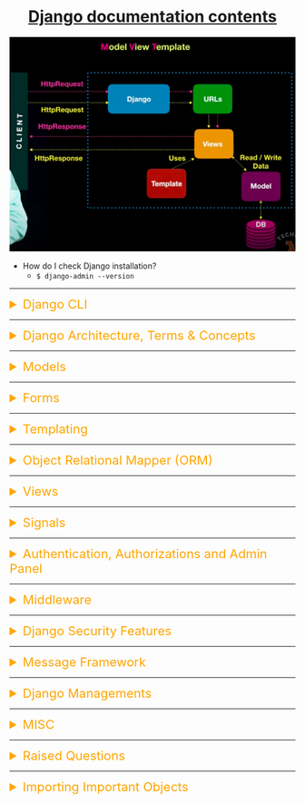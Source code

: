 <h1 style="text-align:center"> <a href="https://docs.djangoproject.com/en/5.0/contents/">Django documentation contents</a> </h1>

![Django Architecture](/assets/django/django_model_view_template.png)

-   How do I check Django installation?
    -   `$ django-admin --version`

---

<details><summary style="font-size:22px;color:Orange;text-align:left">Django CLI</summary>

-   [**django-admin & manage.py**](https://docs.djangoproject.com/en/5.0/ref/django-admin/#django-admin-and-manage-py)

**django-admin** and **manage.py** are Django’s command-line utility for administrative tasks. `manage.py` is automatically created in each Django project. It does the same thing as django-admin but also sets the DJANGO_SETTINGS_MODULE environment variable so that it points to your project’s settings.py file. Generally, when working on a single Django project, it’s easier to use `manage.py` than django-admin. If you need to switch between multiple Django settings files, use django-admin with DJANGO_SETTINGS_MODULE or the --settings command line option.

-   `$ django-admin -h`
-   `$ django-admin check`
-   `$ django-admin compilemessages`
-   `$ django-admin createcachetable`
-   `$ django-admin dbshell`
-   `$ django-admin diffsettings`
-   `$ django-admin dumpdata`
-   `$ django-admin flush`
-   `$ django-admin inspectdb`
-   `$ django-admin loaddata`
-   `$ django-admin makemessages`
-   `$ django-admin makemigrations`
-   `$ django-admin migrate`
-   `$ django-admin runserver`
-   `$ django-admin sendtestemail`
-   `$ django-admin shell`
-   `$ django-admin showmigrations`
-   `$ django-admin sqlflush`
-   `$ django-admin sqlmigrate`
-   `$ django-admin sqlsequencereset`
-   `$ django-admin squashmigrations`
-   `$ django-admin startapp`
-   `$ django-admin startproject`
-   `$ django-admin test`
-   `$ django-admin testserver`

-   `$ python manage.py -h`

-   [auth]

    -   `$ python manage.py changepassword`
    -   `$ python manage.py createsuperuser`

-   [contenttypes]

    -   `$ python manage.py remove_stale_contenttypes`

-   [django]

    -   `$ python manage.py check`
    -   `$ python manage.py compilemessages`
    -   `$ python manage.py createcachetable`
    -   `$ python manage.py dbshell`
    -   `$ python manage.py diffsettings`
    -   `$ python manage.py dumpdata`
    -   `$ python manage.py flush`
    -   `$ python manage.py inspectdb`
    -   `$ python manage.py loaddata`
    -   `$ python manage.py makemessages`
    -   `$ python manage.py makemigrations`
    -   `$ python manage.py migrate`
    -   `$ python manage.py sendtestemail`
    -   `$ python manage.py shell`
    -   `$ python manage.py showmigrations`
    -   `$ python manage.py sqlflush`
    -   `$ python manage.py sqlmigrate`
    -   `$ python manage.py sqlsequencereset`
    -   `$ python manage.py squashmigrations`
    -   `$ python manage.py startapp`
    -   `$ python manage.py startproject`
    -   `$ python manage.py test`
    -   `$ python manage.py testserver`

-   [sessions]

    -   `$ python manage.py clearsessions`

-   [staticfiles]

    -   `$ python manage.py collectstatic`
    -   `$ python manage.py findstatic`
    -   `$ python manage.py runserver`

-   `$ python manage.py collectstatic`
</details>

---

<details><summary style="font-size:22px;color:Orange;text-align:left">Django Architecture, Terms & Concepts</summary>

Django is a high-level web framework for building web applications in Python. Its architecture follows the Model-View-Controller (MVC) pattern, but in the Django context, it is often referred to as the Model-View-Template (MVT) pattern. The main components of Django architecture include models, views, templates, and the URL dispatcher.

**Models**:

-   `Description`: The model component represents the data structure of the application. It defines the data schema, including the fields and their relationships, and interacts with the database to perform CRUD (Create, Read, Update, Delete) operations.
-   `Implementation`: Models are defined as Python classes that subclass django.db.models.Model. Each attribute in the model class represents a field in the database table, and relationships between models are defined using ForeignKey, OneToOneField, etc.

    ```python
    from django.db import models

    class Person(models.Model):
        name = models.CharField(max_length=100)
        age = models.IntegerField()
    ```

**Views**:

-   `Description`: Views handle the user interface and business logic. They receive requests from the user, interact with the models to retrieve or modify data, and then return an appropriate response. Views are responsible for processing the HTTP request and returning an HTTP response.
-   `Implementation`: Views are implemented as Python functions or classes. Class-based views provide a more organized way to handle different HTTP methods and functionalities.

    ```python
    from django.shortcuts import render
    from django.http import HttpResponse
    from .models import Person

    def index(request):
        people = Person.objects.all()
        return render(request, 'index.html', {'people': people})
    ```

**Templates**:

-   `Description`: Templates are responsible for generating dynamic HTML content to be sent back to the user. They define the structure and layout of the presentation layer, and they can include variables and control structures to render dynamic content.
-   `Implementation`: Templates are typically written in Django Template Language (DTL), which is a template language specifically designed for Django. Templates are stored in the 'templates' directory of the Django app.

    ```html
    <ul>
        {% for person in people %}
        <li>{{ person.name }} - {{ person.age }}</li>
        {% endfor %}
    </ul>
    ```

**URL Dispatcher**:

-   `Description`: The URL dispatcher is responsible for mapping URLs to views. It determines which view function or class should handle a specific URL pattern. This allows for a clean separation of concerns and makes it easy to manage different parts of the application.
-   `Implementation`: URL patterns are defined in the urls.py file of each Django app. The urls.py file maps URL patterns to corresponding views using regular expressions and includes other URL patterns from other apps or the project.

**Middleware**:

-   `Description`: Middleware is a way to process requests globally before they reach the views or after the response is returned. It allows you to perform actions such as authentication, security checks, and content processing.
-   `Implementation`: Middleware components are configured in the MIDDLEWARE setting of the Django project. Django comes with built-in middleware, and you can also write custom middleware.
    Settings:

-   `Description`: The settings file contains configuration settings for the Django project. It includes database configuration, middleware settings, template settings, and more.
-   `Implementation`: The settings.py file in the project's main directory contains various configurations. Developers can modify this file to customize the behavior of the Django project.

**Other Terms & Concepts**:

-   `Middleware`: Middleware is a way to add extra functionality to the request/response processing pipeline in Django. Middleware can be used for authentication, caching, logging, and more.
    -   Middleware is a way to process requests globally before they reach the view.
    -   Django includes built-in middleware for common tasks like authentication, security, and more.
-   `Admin site`: The Django admin site is a built-in application that provides an interface for managing data in the database. It allows authorized users to create, read, update, and delete records in the database.
    -   Django comes with a built-in admin interface for managing models and data.
    -   Admin views are generated based on the model definitions.
-   `Migration`: A migration is a way to update the database schema to match changes to the models. Migrations are created automatically by Django when changes are made to the models.

    -   Django migrations are a set of changes to your database schema. They allow you to evolve your database schema over time while preserving existing data. Here are key points about Django migrations:

    -   `Initialization`:
        -   Migrations are used to initialize a new database, update the schema, and handle changes to the models.
        -   The makemigrations command is used to create new migrations based on changes in models.
    -   `Models as Source of Truth`:
        -   Django follows the "models as a source of truth" approach. The database schema is derived from the models defined in your Django application.
    -   `Migration Files`:
        -   Migration files are Python scripts generated by the makemigrations command.
        -   They reside in the migrations directory of each Django app and represent changes to the database schema.
    -   `migrate Command`:
        -   The migrate command is used to apply migrations and update the database schema.
        -   It reads migration files, executes the changes, and maintains a record of which migrations have been applied.
    -   `Rollback`:
        -   Migrations support rollback. You can reverse a migration using the migrate command, undoing the changes made by a specific migration.
    -   `Database State Tracking`:
        -   Django maintains a special table (django_migrations) in the database to track which migrations have been applied.
    -   `Custom Migrations`:
        -   You can create custom migrations for specific operations or data migrations beyond what Django automatically generates.
    -   `Atomic Operations`:
        -   Migrations are designed to be atomic; either all the changes in a migration are applied, or none of them are.
    -   `Dependencies`:
        -   Migrations can have dependencies on other migrations, ensuring that they are applied in the correct order.
    -   `Schema and Data Changes`:
        -   Migrations handle both schema changes (e.g., adding or altering tables) and data migrations (e.g., transforming existing data during a schema change).

-   `QuerySet`: A QuerySet is a collection of database objects that can be filtered, sorted, and manipulated. QuerySets are created by calling a method on a model manager.

    -   A Django QuerySet is a representation of a database query. It allows you to interact with your database and retrieve, filter, or manipulate data. Here are key points about Django QuerySets:

    -   `Lazy Evaluation`:

        -   QuerySets are lazy, meaning they are not evaluated until they are explicitly requested.
        -   Operations on a QuerySet, such as filtering or ordering, do not immediately hit the database; they are stored as part of the QuerySet.

    -   `Chaining Methods`:

        -   QuerySets support method chaining, allowing you to combine multiple operations into a single query.
        -   Each method returns a new QuerySet, which can be further refined.

-   `CSRF (Cross-Site Request Forgery)`:
-   `CORS (Cross-Origin Resource Sharing)`
-   `Cross-Site Scripting (XSS)`
</details>

---

<details><summary style="font-size:22px;color:Orange;text-align:left">Models</summary>

-   Models ([doc](https://docs.djangoproject.com/en/4.1/ref/models/))

-   `Fields`: A Django model's fields define the data that can be stored in the corresponding database table. Fields can represent different data types such as text, integers, dates, booleans, etc.
-   `Primary Key`: A primary key is a unique identifier for each row in a database table. In Django, every model must have a primary key field.
-   `Relationships`: Django models can define relationships between themselves, such as a one-to-many relationship, a many-to-many relationship, or a one-to-one relationship.
-   `Querysets`: Querysets are used to retrieve data from a database table. They are generated by querying the database using a Django model.
-   `Managers`: Managers are responsible for querying the database to retrieve data, and they allow you to define custom methods for querying the database.
-   `Model Forms`: Model forms are Django forms that are automatically generated based on a model's fields. They provide a simple way to create, edit, and delete model instances.
-   `Meta class`: The Meta class is used to provide additional options for a model, such as specifying the ordering of querysets or changing the default behavior of a model manager.
-   `Abstract Models`: An abstract model is a model that can't be instantiated on its own but provides common fields and methods that can be inherited by other models.
-   `Migrations`: Migrations are a way of managing changes to a model's schema. They allow you to add, remove, or modify fields in a model without losing any existing data.

#### Most common field classes and their common attributes:

-   [Model field reference](https://docs.djangoproject.com/en/4.1/ref/models/fields/)

-   [Field types](https://docs.djangoproject.com/en/4.1/ref/models/fields/#field-types):

    -   [SlugField](https://docs.djangoproject.com/en/4.1/ref/models/fields/#slugfield)
    -   [TextField](https://docs.djangoproject.com/en/4.1/ref/models/fields/#textfield)
    -   [CharField](https://docs.djangoproject.com/en/4.1/ref/models/fields/#charfield)
    -   `EmailField`
    -   `BooleanField`
    -   `DateField`
    -   `FileField`
    -   `FilePathField`
    -   `ImageField`
    -   `AutoField`
    -   `DateTimeField`
    -   `FloatField`
    -   `DecimalField`
    -   `IntegerField`
    -   `UUIDField`

-   [Relationship Fields](https://docs.djangoproject.com/en/4.1/ref/models/fields/#module-django.db.models.fields.related):

    -   `ForeignKey(to, on_delete, **options)` | [doc](https://docs.djangoproject.com/en/4.1/ref/models/fields/#foreignkey)

        -   A ForeignKey is used to create a one-to-many relationship. It's used to associate one object with another, where one object (the "source" or "parent") can have multiple related objects (the "targets" or "children").
        -   Example: A Book model with a ForeignKey to an Author model establishes a relationship where each book is associated with one author, but an author can have multiple books.
        -   Behind the scenes, Django appends `_id` to the field name to create its database column name.
        -   ForeignKey accepts other arguments that define the details of how the relation works.
            -   `on_delete`: When an object referenced by a ForeignKey is deleted, Django will emulate the behavior of the SQL constraint specified by the `on_delete` argument.
                -   The possible values for `on_delete` are found in django.db.models:
                    -   `models.CASCADE`, `models.SET_NULL`, `models.SET_DEFAULT`, `models.DO_NOTHING`, `models.CASCADE`
            -   `related_name`: The name to use for the relation from the related object back to this one. It’s also the default value for `related_query_name`

    -   `ManyToManyField(to, **options)` | [doc](https://docs.djangoproject.com/en/4.1/ref/models/fields/#manytomanyfield)

        -   A ManyToManyField is used to create a many-to-many relationship between objects. This means that multiple objects from one model can be related to multiple objects from another model.
        -   Example: A Student model with a ManyToManyField to a Course model establishes a many-to-many relationship, where each student can enroll in multiple courses, and each course can have multiple students.
        -   `related_name`
        -   `related_query_name`
        -   `limit_choices_to`
        -   `symmetrical`
        -   `through`
        -   `through_fields`
        -   `db_table`
        -   `db_constraint`
        -   `swappable`

    -   `OneToOneField(to, on_delete, parent_link=False, **options)` | [doc](https://docs.djangoproject.com/en/4.1/ref/models/fields/#onetoonefield)

        -   A OneToOneField is a type of ForeignKey with a unique constraint. It creates a one-to-one relationship, ensuring that each source object is associated with only one target object, and vice versa.
        -   Example: A Profile model with a OneToOneField to a User model creates a one-to-one relationship, where each user has a single profile, and each profile belongs to only one user.
        -   `on_delete`: When an object referenced by a ForeignKey is deleted, Django will emulate the behavior of the SQL constraint specified by the `on_delete` argument.
        -   `parent_link`: When True and used in a model which inherits from another concrete model, indicates that this field should be used as the link back to the parent class, rather than the extra OneToOneField which would normally be implicitly created by subclassing.

    -   `GenericForeignKey` and `GenericRelation`:

        -   These fields are used when you need to create a generic relationship that can link a model to any other model. It's typically used for scenarios where a model can be related to different types of objects.
        -   Example: A Comment model can have a GenericForeignKey to allow it to be associated with various other models like BlogPost, Video, and Image.

    -   `Reverse Relations`:

        -   By defining a related name in a ForeignKey or a ManyToManyField, you can create reverse relations. These allow you to access objects related to a particular instance from the other end of the relationship.
        -   Example: If an Book model has a ForeignKey to a Author model with related_name='books', you can access the books written by an author using author.books.all().

-   `Field Options` (Arguments of Field Types): In Django, a Model represents a table in a database and its fields represent columns. Each field in a Django Model can have various options (parameters) to customize its behavior. Here are some commonly used Django model field options:

    -   `null` - If set to True, the field can be NULL in the database. The default is False.
    -   `blank` - If set to True, the field is allowed to be blank (i.e., have no value). The default is False.
    -   `choices` - A list of choices for the field. Each choice is a tuple containing two values: a database value and a human-readable value.
    -   `default` - The default value for the field. This can be a value or a callable that returns a value.
    -   `verbose_name` - A human-readable name for the field. If not provided, Django will use the field name with underscores replaced by spaces.
    -   `help_text` - Extra text to help users understand how to fill in the field.
    -   `max_length` - The maximum length of the field. Only applicable to text-based fields, such as CharField and TextField.
    -   `unique` - If set to True, the field must be unique across all records in the database. The default is False.
    -   `db_index` - If set to True, a database index will be created for the field. This can speed up database queries that use this field.
    -   `editable` - If set to False, the field will not be displayed in forms or editable in the admin interface. The default is True.
    -   `Enumeration types`
    -   `db_column`
    -   `db_tablespace`
    -   `error_messages`
    -   `primary_key`
    -   `unique_for_date`
    -   `unique_for_month`
    -   `unique_for_year`
    -   `validators`

#### Most common Meta option:

-   [Model Meta options](https://docs.djangoproject.com/en/4.1/ref/models/options/)

In Django, the Meta class in a model serves several important purposes for defining and configuring how the model behaves and interacts with the database. The Meta class is a class within the model that allows you to set various options and metadata related to the model. Here are some of the primary purposes of the Meta class in a Django model:

```python
class MyModel(models.Model):
    # Fields go here

    class Meta:
        db_table = 'custom_table_name'
        ordering = ['field_name']
        permissions = [
            ("can_view_special_content", "Can view special content"),
            ("can_edit_special_content", "Can edit special content"),
        ]

        verbose_name = 'Custom Name'
        verbose_name_plural = 'Custom Names'
        app_label = 'my_app'
```

-   `Database Table Naming`: You can specify the name of the database table associated with the model. By default, Django will generate a table name based on the app and model name, but you can override this using the `db_table` attribute in the Meta class.
-   `Model Ordering`: You can define the default ordering for query sets using the `ordering` attribute. This allows you to specify how the model's records should be sorted when queried.
-   `Permissions`: The Meta class allows you to specify permissions for the model using the `permissions` attribute. This can be used to define custom permissions for the model.
-   `default-permissions`: Defaults to ('add', 'change', 'delete', 'view'). You may customize this list, for example, by setting this to an empty list if your app doesn’t require any of the default permissions. It must be specified on the model before the model is created by migrate in order to prevent any omitted permissions from being created.
-   `Unique Constraints`: You can specify unique constraints on model fields using the `unique_together` attribute in the Meta class. This ensures that combinations of field values are unique.

    ```python
    class MyModel(models.Model):
        name = models.CharField(max_length=50)
        category = models.CharField(max_length=50)

        class Meta:
            unique_together = ('name', 'category')
    ```

-   `Verbose Name and Plural Name`: You can provide human-readable names for the model and its plural form using `verbose_name` and `verbose_name_plural` attributes. By default, Django uses the class name and adds an 's' for the plural form.
-   `App Label`: The Meta class allows you to specify the label of the app using `app_label` attribute to which the model belongs. This can be useful when dealing with models from different apps.

The Meta class provides a way to configure various aspects of a Django model, including database-level options, permissions, and human-readable names. It helps in customizing the behavior and presentation of the model to fit the specific requirements of your project.

-   Model Meta options:

    -   `verbose_name`
    -   `verbose_name_plural`
    -   `ordering`
    -   `abstract`
    -   `app_label`
    -   `base_manager_name`
    -   `db_table`
    -   `Table names`
    -   `db_tablespace`
    -   `default_manager_name`
    -   `default_related_name`
    -   `get_latest_by`
    -   `managed`
    -   `order_with_respect_to`
    -   `permissions`
    -   `default_permissions`
    -   `proxy`
    -   `required_db_features`
    -   `required_db_vendor`
    -   `select_on_save`
    -   `indexes`
    -   `unique_together`
    -   `index_together`
    -   `constraints`

    -   Read-only Meta attributes:
        -   `label`
        -   `label_lower`

#### [Model Inheritance Options](https://www.youtube.com/watch?v=4Xag2FzmN60&list=PLOLrQ9Pn6cazjoDEnwzcdWWf4SNS0QZml&index=9)

-   **Abstract Models**
-   **Multi-Table Model Inheritance**
-   **Proxy Models**

</details>

---

<details><summary style="font-size:22px;color:Orange;text-align:left">Forms</summary>

-   [DOCS: Forms](https://docs.djangoproject.com/en/4.1/ref/forms/)
-   [Working with forms](https://docs.djangoproject.com/en/4.1/topics/forms/)
-   [The Forms API](https://docs.djangoproject.com/en/4.1/ref/forms/api/)
-   [Form fields](https://docs.djangoproject.com/en/4.1/ref/forms/fields/)

```python
from django.forms.fields import *
from django.contrib.auth.forms import UserCreationForm, AuthenticationForm, PasswordResetForm, SetPasswordForm
```

-   `Form Class`:

    -   Django provides a `django.forms.Form` class to create HTML forms.
    -   Forms are used to handle user input, validate data, and generate HTML for rendering.

-   `Field Types`:

    -   Django forms include various built-in field types (e.g., `CharField`, `IntegerField`, `EmailField`, etc.) to represent different types of input.

-   `Validation`:

    -   Forms perform validation on submitted data based on field types and additional validation methods.
    -   Errors are generated for invalid input, and error messages can be displayed in the template.

-   `Widgets`:

    -   Form fields use widgets to define how the input should be displayed in HTML.
    -   Examples of widgets include TextInput, PasswordInput, and CheckboxInput.

-   `Form Rendering`:

    -   Django provides template tags and filters for rendering form fields in HTML templates.
    -   The `{{ form }}` variable in a template renders all fields of the form.

-   `Handling Submissions`:

    -   Forms handle both initial form rendering and form submission.
    -   When a form is submitted, the data is validated, and if valid, it can be processed in the view.

-   `CSRF Protection`:

    -   Django forms include built-in CSRF protection to prevent Cross-Site Request Forgery attacks.
    -   `{% csrf_token %}` is used in the form template to include a hidden input with a CSRF token.

-   `Model Forms`:

    -   Django provides ModelForm which is a specialized form for working with Django models.
    -   It automatically generates form fields based on the model's fields.

-   `Formsets`:

    -   Django allows the creation of formsets, which are a way to manage multiple forms on the same page.

-   `Customization`:

    -   Forms can be customized by defining a form class and overriding methods like `__init__` and `clean`.
    -   Custom validation methods can be added to perform additional validation logic.

-   `Rendering without a Model`:

    -   Forms can be used without a corresponding model. They can handle arbitrary data.
    -   This is useful for scenarios where data doesn't need to be stored in a database.

-   `Dynamic Forms`:

    -   Form classes can be dynamically created or modified based on conditions or user input in the view.

-   `Internationalization (i18n)`:

    -   Forms support internationalization by allowing translation of error messages and labels.

-   `AJAX Support`:

    -   Forms can be used in combination with AJAX to submit and validate data without reloading the entire page.

-   `Form Fields` and `Field Arguments`:

    -   Available Fields Arguments :

        -   `label`
        -   `widget`
        -   `help_text`
        -   `required`
        -   `label_suffix`
        -   `initial`
        -   `error_messages`
        -   `validators`
        -   `localize`
        -   `disabled`

    -   `CharField(**kwargs)`

        -   Default widget: By default, a `CharField` will have a `TextInput` widget, that produces an `<input type="text">` in the HTML. If you needed `<textarea>` instead, you’d specify the appropriate widget when defining your form field,
        -   Empty value: Whatever you’ve given as `empty_value`.
        -   Normalizes to: A string.
        -   Uses `MaxLengthValidator` and `MinLengthValidator` if `max_length` and `min_length` are provided. Otherwise, all inputs are valid.
        -   Error message keys: `required`, `max_length`, `min_length`
        -   Has the following optional arguments for validation:
            -   `max_length`/`min_length` → If provided, these arguments ensure that the string is at most or at least the given length.
            -   `strip` → If True (default), the value will be stripped of leading and trailing whitespace.
            -   `empty_value` → The value to use to represent “empty”. Defaults to an empty string.

-   `Form Validations`: Django form validation methods are called automatically by the Django framework when the form is submitted. The validation methods are called in the following order:

    -   `is_valid()`: This method is called first to check if the submitted form data is valid. It checks if all required fields are present and if the data is in the correct format.

    -   `clean()`: This method is called next if `is_valid()` returns True. This method is responsible for performing additional validation and cleaning of the submitted data. It can modify the submitted data as needed and return a cleaned version of the data.

    -   `clean_<fieldname>()`: If the `clean()` method has not raised any errors, then the `clean_<fieldname>()` method is called for each field in the form. This method can be used to perform field-specific validation and cleaning.

    -   If any validation errors are encountered during the validation process, the errors are stored in the form's errors dictionary, which can be accessed in the template to display error messages to the user.

-   `ModelForm`: Django `ModelForm` is a useful tool for creating HTML forms based on Django models. The `ModelForm` class provides various clean methods that can be used to validate and clean form data before it is saved to the database. Here are some of the clean methods available in Django ModelForm. By using these clean methods in your Django ModelForm, you can ensure that the data entered into your forms is validated and cleaned before it is saved to the database. This helps to ensure the integrity of your data and prevent errors or inconsistencies.

    -   `clean(self)`: This method is called after all other validation methods have been called. It can be used to validate multiple fields together and to perform custom validation logic that can't be handled by the individual field validation methods. For example, if you need to check if two fields are mutually exclusive, you can do so in the clean() method.

    -   `clean_<fieldname>(self)`: This method is called for each individual field after the field's default validation has been performed. It can be used to perform additional validation on the field or to clean the data in some way. For example, if you need to convert the value of a field to uppercase, you can do so in the `clean_<fieldname>()` method.

    -   `clean_<fieldname>_unique(self)`: This method is called for fields that have the `unique=True` option set. It can be used to check if the value of the field is unique among all other objects in the database. For example, if you have a User model with a unique email field, you can use clean_email_unique() to check if the email address is already in use.

    -   `clean_<fieldname>choices(self)`: This method is called for fields that have `choices` defined. It can be used to validate that the value of the field is one of the allowed choices. For example, if you have a ChoiceField with the choices "Yes" and "No", you can use `clean<fieldname>_choices()` to ensure that the value is one of those two options.

    -   Each form field has a corresponding Widget class, which in turn corresponds to an HTML form widget such as `<input type="text">`. In most cases, the field will have a sensible `default widget`. For example, by default, a CharField will have a TextInput widget, that produces an `<input type="text">` in the HTML. If you needed `<textarea>` instead, you’d specify the appropriate widget when defining your form field,

#### Django Widget

-   [Widgets](https://docs.djangoproject.com/en/4.1/ref/forms/widgets/) || [Built-in widgets](https://docs.djangoproject.com/en/4.1/ref/forms/widgets/#built-in-widgets)

-   In Django, a widget is a graphical representation of an HTML form input element. Widgets are used to render HTML forms in Django templates and to handle user input.

-   Django provides a number of built-in widgets for different types of form fields, such as text inputs, checkboxes, radio buttons, and more. Widgets can also be customized or extended to create new types of form inputs or to modify the behavior of existing ones.

-   Widgets are defined as classes in Django and are associated with form fields through the widget attribute of the field. For example, the TextInput widget is associated with the CharField form field, while the CheckboxInput widget is associated with the BooleanField form field.

-   Widgets can be customized by subclassing the built-in widget classes or by creating new widget classes that inherit from the Widget class. Custom widgets can be used to render form inputs in a specific way or to handle user input in a custom way.

-   Widgets can also be used to specify additional attributes for HTML form input elements, such as CSS classes, placeholder text, or default values. This can be done by passing additional parameters to the widget constructor.

-   Some Widget classes are:

    -   `class TextInput`

        -   input_type: 'text'
        -   template_name: 'django/forms/widgets/text.html'
        -   Renders as: <input type="text" ...>

    -   `class EmailInput`:

        -   input_type: 'email'
        -   template_name: `django/forms/widgets/email.html`
        -   Renders as: <input type="email" ...>

    -   `class PasswordInput`:
        -   input_type: 'password'
        -   template_name: `django/forms/widgets/password.html`
        -   Renders as: <input type="password" ...>
        -   Takes one optional argument:
            -   render_value → Determines whether the widget will have a value filled in when the form is re-displayed after a validation error (default is False).

-   Specifying widgets:

    ```python
    from django import forms

    class Person(forms.Form):
        name = forms.CharField()
        web_url = forms.URLField()
        about = forms.CharField(widget=forms.Textarea)
        email = forms.EmailField(widget=forms.TextInput(attrs={'class': 'form-control mb-3', 'placeholder': 'Email', 'id': 'form-email'}), max_length=254)
    ```

#### FormSet

An inline formset is a mechanism for working with multiple forms on a single page, particularly in the context of related models. It is used when you have a model with a `ForeignKey` or a `OneToOneField`, and you want to manage related model instances within the same form. Inline formsets are often used in scenarios where you have a parent model and one or more child models associated with it.

```python
# models.py
from django.db import models

class ParentModel(models.Model):
    name = models.CharField(max_length=100)

class ChildModel(models.Model):
    parent = models.ForeignKey(ParentModel, on_delete=models.CASCADE)
    child_name = models.CharField(max_length=100)

# forms.py
from django import forms

class ParentForm(forms.ModelForm):
    class Meta:
        model = ParentModel
        fields = ['name']

class ChildForm(forms.ModelForm):
    class Meta:
        model = ChildModel
        fields = ['child_name']

# views.py
from django.shortcuts import render
from django.forms import inlineformset_factory
from .models import ParentModel, ChildModel
from .forms import ParentForm, ChildForm

def my_view(request):
    parent = ParentModel()
    ChildFormSet = inlineformset_factory(ParentModel, ChildModel, form=ChildForm, extra=1)

    if request.method == 'POST':
        parent_form = ParentForm(request.POST, instance=parent)
        formset = ChildFormSet(request.POST, instance=parent)

        if parent_form.is_valid() and formset.is_valid():
            parent = parent_form.save()
            formset.save()

    else:
        parent_form = ParentForm(instance=parent)
        formset = ChildFormSet(instance=parent)

    return render(request, 'my_template.html', {'parent_form': parent_form, 'formset': formset})
```

-   Available form-field attributes in Django Template
    -   `form.cleaned_data`
    -   `form.is_valid()`
    -   `{{ form.as_div }}` --> will render them wrapped in `<div>` tags.
    -   `{{ form.as_table }}` --> will render them as table cells wrapped in `<tr>` tags.
    -   `{{ form.as_p }}` --> will render them wrapped in `<p>` tags.
    -   `{{ form.as_ul }}` --> will render them wrapped in `<li>` tags.
    -   `{{ form.hidden_fields }}`
    -   `{{ form.visible_fields }}`
    -   `{{ form.management_form }}`
    -   `{{ form.non_form_errors }}`
    -   `{{ form.name_of_field }}`
    -   `{{ form.name_of_field.field }}`
        -   The Field instance from the form class that this `BoundField` wraps. You can use it to access Field attributes, e.g. `{{ char_field.field.max_length }}`
    -   `{{ form.name_of_field.value }}`
    -   `{{ form.name_of_field.errors }}`
    -   `{{ form.name_of_field.help_text }}`
    -   `{{ form.name_of_field.html_name }}`
    -   `{{ form.name_of_field.is_hidden }}`
        -   This attribute is True if the form field is a hidden field and False otherwise.
    -   `{{ form.name_of_field.label }}`
        -   The label of the field, e.g. "Email address".
    -   `{{ form.name_of_field.label_tag }}`
    -   `{{ form.name_of_field.lagend_tag }}`
    -   `{{ form.name_of_field.id_for_label }}`
    -   Looping over the form’s fields:
        ```html
        {% for field in form %}
        <div class="fieldWrapper">
            {{ field.errors }} {{ field.label_tag }} {{ field }} {% if
            field.help_text %}
            <p class="help">{{ field.help_text|safe }}</p>
            {% endif %}
        </div>
        {% endfor %}
        ```

#### Forms Classes Hierarchy

-   <b style="color:#C71585">DeclarativeFieldsMetaclass(MediaDefiningClass)</b>:
    -   <b style="color:#9370DB">.\_\_new\_\_(mcs, name, bases, attrs)</b>
-   <b style="color:#C71585">BaseForm</b>:
    -   `default_renderer = None`
    -   `field_order = None`
    -   `prefix = None`
    -   `use_required_attribute = True`
    -   <b style="color:#9370DB">.\_\_init\_\_(self, ...)</b>
    -   <b style="color:#9370DB">.order_fields(self, field_order)</b>
    -   <b style="color:#9370DB">.\_\_str\_\_(self)</b>
    -   <b style="color:#9370DB">.\_\_repr\_\_(self)</b>
    -   <b style="color:#9370DB">.\_\_iter\_\_(self)</b>
    -   <b style="color:#9370DB">.\_\_getitem\_\_(self, name)</b>
    -   <b style="color:#9370DB">.errors(self)</b>
    -   <b style="color:#9370DB">.is_valid(self)</b>
    -   <b style="color:#9370DB">.add_prefix(self, field_name)</b>
    -   <b style="color:#9370DB">.add_initial_prefix(self, field_name)</b>
    -   <b style="color:#9370DB">.\_html_output(self, normal_row, error_row, row_ender, help_text_html, errors_on_separate_row)</b>
    -   <b style="color:#9370DB">.as_table(self)</b>
    -   <b style="color:#9370DB">.as_ul(self)</b>
    -   <b style="color:#9370DB">.as_p(self)</b>
    -   <b style="color:#9370DB">.non_field_errors(self)</b>
    -   <b style="color:#9370DB">.add_error(self, field, error)</b>
    -   <b style="color:#9370DB">.has_error(self, field, code=None)</b>
    -   <b style="color:#9370DB">.full_clean(self)</b>
    -   <b style="color:#9370DB">.\_clean_fields(self)</b>
    -   <b style="color:#9370DB">.\_clean_form(self)</b>
    -   <b style="color:#9370DB">.\_post_clean(self)</b>
    -   <b style="color:#9370DB">.clean(self)</b>
    -   <b style="color:#9370DB">.has_changed(self)</b>
    -   <b style="color:#9370DB">.changed_data(self)</b>
    -   <b style="color:#9370DB">.media(self)</b>
    -   <b style="color:#9370DB">.is_multipart(self)</b>
    -   <b style="color:#9370DB">.hidden_fields(self)</b>
    -   <b style="color:#9370DB">.visible_fields(self)</b>
    -   <b style="color:#9370DB">.get_initial_for_field(self, field, field_name)</b>
-   <b style="color:#C71585">Form(BaseForm, metaclass=DeclarativeFieldsMetaclass)</b>:

-   <b style="color:#C71585">BaseModelForm(BaseForm)</b>:
    -   <b style="color:#9370DB">.\_\_init\_\_(self, ...)</b>
    -   <b style="color:#9370DB">.\_get_validation_exclusions(self)</b>
    -   <b style="color:#9370DB">.clean(self)</b>
    -   <b style="color:#9370DB">.\_update_errors(self, errors)</b>
    -   <b style="color:#9370DB">.\_post_clean(self)</b>
    -   <b style="color:#9370DB">.validate_unique(self)</b>
    -   <b style="color:#9370DB">.\_save_m2m(self)</b>
    -   <b style="color:#9370DB">.save(self, commit=True)</b>
-   <b style="color:#C71585">ModelForm(BaseModelForm, metaclass=ModelFormMetaclass)</b>:

-   <b style="color:#C71585">modelform_factory(model, form=ModelForm, fields=None, exclude=None, formfield_callback=None, widgets=None, localized_fields=None, labels=None, help_texts=None, error_messages=None, field_classes=None)</b>

</details>

---

<details><summary style="font-size:22px;color:Orange;text-align:left">Templating</summary>

-   [Templates](https://docs.djangoproject.com/en/4.1/topics/templates/)

#### Django Context Processors:

-   a context processor is a Python function that allows you to add extra data to the context of every template rendered within a Django project. It's a convenient way to make certain data available globally to all templates without explicitly passing it in every view.
-   A context processor is a function that takes a request object as its parameter and returns a dictionary of values that will be added to the context of the template. The context processor function is executed for every request, and its returned values are accessible in templates.
-   `django.contrib.auth.context_processors.auth` is enabled by default & contains the variable `user`.
-   Available Context Variables by Defaults: In Django templates, several context variables are loaded by default. These context variables provide information about the current request, user authentication, and other common web application attributes. Here are the key default context variables:

    -   `request`: This context variable provides access to the current HTTP request object, allowing you to access request information, such as request headers, user agents, and more.

    -   `user`: If a user is authenticated, this context variable provides access to the current user object. It allows you to check the user's authentication status and access user-specific information, such as username and permissions.

    -   `messages`: This context variable is used for displaying user messages and notifications (e.g., success messages, error messages) to the user. It's often used in conjunction with Django's messaging framework.

    -   `csrf_token`: The csrf_token context variable contains a CSRF token, which is used to protect against cross-site request forgery attacks. It's essential for secure form submissions.

    -   `debug`: This variable is set to True if debugging is enabled in the Django settings (DEBUG = True). It can be used to conditionally display debug information or error handling in templates.

    -   `now`: The now variable contains the current date and time based on the server's timezone settings. It's often used to display timestamps in templates.

    -   `perms`: This variable contains information about the permissions granted to the current user. It's useful for checking a user's permissions within templates.

    -   `request.user`: Similar to the user context variable, request.user provides information about the currently authenticated user.

    -   `LANGUAGE_CODE`: The LANGUAGE_CODE variable contains the current language code specified in the user's preferences. It's used for internationalization and localization.

    -   `STATIC_URL`: The STATIC_URL variable contains the URL prefix for static files (e.g., CSS, JavaScript, images). It's used to generate paths to static assets.

    -   `MEDIA_URL`: The MEDIA_URL variable contains the URL prefix for media files uploaded by users. It's used to generate paths to user-uploaded media files.

    -   `SITE_ID`: The SITE_ID variable contains the ID of the current site in a multi-site setup. It's used when working with the Django sites framework.

    -   These default context variables are available in Django templates and provide essential information and functionality for building web applications. You can access and use these variables to display content, handle user authentication, and manage application behavior within your templates.

#### Variables

-   A variable outputs a value from the context, which is a dict-like object mapping keys to values.
-   Variables are surrounded by `{{`` and ``}}`` like this:

    ```html
    <h1>My first name is {{ first_name }}. My last name is {{ last_name }}.</h1>
    ```

#### Tag

-   [Built-in template tags and filters](https://docs.djangoproject.com/en/4.0/ref/templates/builtins/)
-   [Creating Custom Template Tags and Filters](https://www.youtube.com/watch?v=XtbvBlCyfT4)

-   A template tag is a Python function that is executed within a template and allows you to perform more complex operations or logic than what is typically possible with the template language alone. Template tags provide additional functionality and allow you to manipulate data, control the flow of the template, or generate dynamic content.
-   Template tags can accept arguments and perform operations such as querying the database, manipulating strings, iterating over lists, or applying conditional logic. They provide a way to extend the functionality of Django templates and keep the presentation logic separate from the business logic.
-   Template tags are surrounded by `{% %}` tags in Django templates. There are two types of template tags: simple tags and inclusion tags.

    -   `Simple Tags`: Simple tags are used for performing simple operations or transformations on the data.
        They are defined as Python functions that take the context and any number of arguments and return a string that will be inserted into the template.

        -   Example: `{% tag_name argument1 argument2 %}`

    -   `Inclusion Tags`: Inclusion tags are used when you want to include another template and pass it a set of context data. They are defined as Python functions that take the context and any number of arguments and return a rendered template as a string.
        -   Example: `{% include_tag_name argument1 argument2 %}`

-   Built-in Template Tag: Django comes with a set of built-in template tags that cover common use cases, such as looping over lists, conditionally displaying content, formatting dates, and more. Additionally, you can create your own custom template tags to encapsulate reusable functionality specific to your project. Followings are some examples of using a built-in template tags:

    -   `{% block %} and {% endblock %}`:

        ```html
        <!-- Example (base template) -->
        <!DOCTYPE html>
        <html>
            <head>
                <title>{% block title %}Default Title{% endblock %}</title>
            </head>
            <body>
                <div id="content">{% block content %}{% endblock %}</div>
            </body>
        </html>
        ```

        ```html
        <!-- Example (child template) -->
        {% extends 'base.html' %} {% block title %}Page Title{% endblock %} {%
        block content %}
        <p>This is the content of the page.</p>
        {% endblock %}
        ```

    -   `{% include %}`:

        ```html
        {% include 'header.html' %}
        ```

    -   `{% url %}`:

        ```html
        <a href="{% url 'app_name:view_name' arg1=value1 %}">Link Text</a>
        ```

    -   `{% with %}` and `{% endwith %}`:

        ```html
        {% with total_price=quantity * product.price %} Total: ${{ total_price
        }} {% endwith %}
        ```

    -   `{% if %}` and `{% endif %}`:

        ```html
        {% if user.is_authenticated %} Welcome, {{ user.username }}! {% else %}
        Please log in. {% endif %}
        ```

    -   `{% for %}` and `{% endfor %}`:

        ```html
        {% for item in my_list %} {{ item }} {% endfor %}
        ```

    -   `autoescape`: Django auto-escaping is a feature of the Django web framework that helps prevent Cross-Site Scripting (XSS) attacks by automatically escaping potentially dangerous characters in output templates. To prevent XSS attacks, Django automatically escapes output in templates by default. Developers can also use a special syntax in Django templates to disable auto-escaping for a particular block of content if they need to output HTML or other markup.

        ```html
        {% autoescape off %} ... {% endautoescape %}
        ```

    -   ``:

        ```html

        ```

-   Custom Template Tag:

    -   To use a custom template tag, you need to follow these steps:

        -   Create a Python module (e.g., templatetags) inside your app directory.
        -   Define your template tag functions in the module.
        -   Load the template tags in your template using the {% load %} tag.
        -   Use the template tag within your template.

    -   Example of using a custom template tag to perform a custom operation:

        ```html
        {% custom_tag argument1 argument2 %}
        ```

    -   Template tags provide a powerful mechanism for extending the capabilities of Django templates and allow you to create reusable and modular templates that can handle complex tasks and display dynamic content.

#### Filters:

-   [Built-in Filters](https://docs.djangoproject.com/en/4.1/ref/templates/builtins/#ref-templates-builtins-filters)
-   [Writing custom template filters](https://docs.djangoproject.com/en/4.1/howto/custom-template-tags/#howto-writing-custom-template-filters)

Filters transform the values of variables and tag arguments.

</details>

---

<details><summary style="font-size:22px;color:Orange;text-align:left">Object Relational Mapper (ORM)</summary>

-   [Django Documentations: QuerySet API](https://docs.djangoproject.com/en/4.2/ref/models/querysets/#queryset-api-reference)
-   [Django Documentations: Making queries](https://docs.djangoproject.com/en/4.2/topics/db/queries/#lookups-that-span-relationships)
-   [When QuerySets are evaluated](https://docs.djangoproject.com/en/4.2/ref/models/querysets/#when-querysets-are-evaluated)
-   [Django ORM Cookbook](https://books.agiliq.com/projects/django-orm-cookbook/en/latest/)

Django ORM (Object-Relational Mapping) is a component of the Django web framework that provides a high-level, Pythonic way to interact with databases. It allows developers to work with databases using Python objects and methods, rather than writing raw SQL queries.

The Django ORM abstracts away the underlying database and provides a consistent API for performing common database operations, such as creating, retrieving, updating, and deleting records. It simplifies the process of working with databases and helps ensure the security and integrity of data.

Key features of Django ORM include:

-   `Models`: In Django, a model is a Python class that represents a database table. Models define the fields and behavior of the data stored in the corresponding database table. They provide a way to define the structure of the data and perform operations on it, such as querying, filtering, and saving records.
-   `QuerySets`: QuerySets are used to retrieve and manipulate data from the database. They allow you to build complex queries using a chainable API, which resembles SQL syntax. QuerySets provide methods for filtering, ordering, aggregating, and performing other database operations.
-   `Field Types`: Django ORM supports various field types, such as integers, strings, dates, times, booleans, relationships (foreign keys, one-to-one, many-to-many), and more. Field types define the data type and constraints of the corresponding database column.
-   `Database Abstraction`: Django ORM provides a database abstraction layer that allows developers to write database-agnostic code. It supports multiple database backends, including PostgreSQL, MySQL, SQLite, and Oracle. Developers can switch between different database engines without changing their code.
-   `Migrations`: Django ORM includes a built-in migration system that helps manage database schema changes over time. Migrations allow you to evolve the database schema as your application evolves, keeping it in sync with your models. Migrations handle tasks such as creating tables, adding or modifying columns, and managing data migrations.

#### Manager() vs QuerySet():

In Django, both Manager and QuerySet are integral parts of the Object-Relational Mapping (ORM) system, which allows you to interact with your database using Python objects instead of writing raw SQL queries. However, they serve different purposes within the Django ORM.

-   `Manager`:

    -   [Managers doc](https://docs.djangoproject.com/en/4.0/topics/db/managers/)
    -   A Manager is an interface through which database queries are executed. It's like a higher-level API that provides methods for creating, retrieving, updating, and deleting objects in the database. By default, every Django model has a default manager called objects. You can also define your own custom managers to add specific methods or query functionality to your models.
    -   For example, you might create a custom manager to encapsulate common queries that you frequently use with a specific model. This allows you to encapsulate logic and reusability within the manager's methods.

    ```python
    from django.db import models

    class CustomManager(models.Manager):
        def get_published(self):
            return self.filter(published=True)

    class Post(models.Model):
        title = models.CharField(max_length=100)
        content = models.TextField()
        published = models.BooleanField(default=False)

        objects = CustomManager()  # Using the custom manager
    ```

    -   In the above example, the CustomManager class defines a method get_published() which returns published posts. The objects attribute is assigned an instance of CustomManager, making the method accessible as a query method on the model.

-   `QuerySet`:

    -   [QuerySet API doc](https://docs.djangoproject.com/en/4.1/ref/models/querysets/)
    -   A QuerySet is a representation of a database query. When you perform a query using a Manager method, it returns a QuerySet object. A QuerySet allows you to chain methods together to build complex queries. It is lazy-evaluated, meaning that the actual database query is executed only when the results are needed, typically when you iterate over the QuerySet or retrieve data from it.

    ```python
    published_posts = Post.objects.get_published()
    filtered_posts = published_posts.filter(title__icontains='Django')
    ```

    -   In the above example, get_published() returns a QuerySet of published posts, and then the filter() method is chained to further narrow down the selection to posts with titles containing "Django".
    -   In summary, Manager is responsible for defining query methods on a model, while QuerySet is the representation of the actual query and allows you to chain methods to build and refine queries. They work together to provide a powerful way to interact with your database using Python code.

#### model.Manager.create() and model.Model.save()

-   `model.Manager.create(**kwargs)`:

    -   The `create()` method is a convenient way to create a new instance of a model and save it to the database in a single step. It's available on the model's default manager (usually named objects).
    -   Automatically creates and saves the object in a single call.
    -   Limited flexibility compared to save(). You can't modify the instance after it's created before saving.
    -   Does not allow easy handling of exceptions during creation and saving separately.

    ```python
    # Using create() to create and save a new instance
    new_person = Person.objects.create(first_name='John', last_name='Doe')
    ```

-   `model.Model.save()`:

    -   The `save()` method is used on an instance of a model to save changes to the database. It's available on any instance of a model.
    -   Offers more flexibility as you can modify the instance's attributes before saving.
    -   Allows you to handle exceptions more granularly (e.g., you can catch specific database-related exceptions).

    ```python
    # Creating an instance and saving it separately using save()
    new_person = Person(first_name='John', last_name='Doe')
    new_person.save()
    ```

    ```python
    # Modifying an instance and then saving it using save()
    person = Person.objects.get(pk=1)
    person.first_name = 'Jane'
    person.save()
    ```

### [What is `Q` object in Djanog ORM?](https://docs.djangoproject.com/en/4.2/topics/db/queries/#complex-lookups-with-q-objects)

-   the `Q` object is a powerful tool for building complex database queries using the logical OR and AND operators. It allows you to create more flexible and dynamic queries when filtering database records.

-   The `Q` object is part of Django's `django.db.models` module, and you typically use it in combination with the `filter()` method on a queryset to construct complex conditions for data retrieval. Here's how it works

    ```python
    from django.db.models import Q

    # Retrieve all books where the title contains "Django" OR the author's name is "John Doe"
    books = Book.objects.filter(Q(title__icontains='Django') | Q(author='John Doe'))
    ```

### How to perform `JOIN` query ?

-   In Django's Object-Relational Mapping (ORM), you can perform JOIN operations to retrieve data from multiple database tables using various methods. Below are some common ways to perform a JOIN query in Django ORM:
-   Assuming you have two Django models: Author and Book, and you want to join them based on a common field, such as author_id, here's a demonstration of multiple ways to perform a JOIN query:

#### Using `.select_related()` for `ForeignKey` Relationships:

-   If you have a ForeignKey relationship defined between two models, you can use `.select_related()` to perform an SQL `INNER JOIN`. This is the most common method for joining related models in Django.

    ```python
    from myapp.models import Author, Book

    # Using select_related for an INNER JOIN
    books = Book.objects.select_related('author').all()

    # Accessing related fields
    for book in books:
        print(f"Book Title: {book.title}, Author: {book.author.name}")
    ```

#### Using `.prefetch_related()` for `ManyToMany` Relationships:

-   When dealing with `ManyToMany` relationships, you can use `.prefetch_related()` to perform a `JOIN` and prefetch related objects.

    ```python
    from myapp.models import Author, Book

    # Using prefetch_related for an INNER JOIN on a ManyToMany relationship
    authors = Author.objects.prefetch_related('books').all()

    # Accessing related objects
    for author in authors:
        print(f"Author: {author.name}, Books: {[book.title for book in author.books.all()]}")
    ```

-   Using `.filter()` and `annotate()` for Custom Joins: If you need to perform a custom join with specific conditions, you can use `.filter()` and `.annotate()` to join tables and create custom queries.

    ```python
    from myapp.models import Author, Book

    # Custom JOIN query using filter and annotate
    authors_with_books = Author.objects.filter(book__isnull=False).annotate(
        book_count=Count('book')
    ).all()

    # Accessing custom annotated fields
    for author in authors_with_books:
        print(f"Author: {author.name}, Number of Books: {author.book_count}")
    ```

#### Using Raw SQL Queries:

-   In cases where you need to perform complex joins that are not easily expressible in Django's query syntax, you can use raw SQL queries. Be cautious when using raw SQL to ensure security and portability.

    ```python
    from django.db import connection

    # Execute a raw SQL query with JOIN
    with connection.cursor() as cursor:
        cursor.execute(
            """
            SELECT myapp_author.name, myapp_book.title
            FROM myapp_author
            INNER JOIN myapp_book ON myapp_author.id = myapp_book.author_id
            """
        )
        results = cursor.fetchall()

    # Process the results
    for row in results:
        print(f"Author: {row[0]}, Book Title: {row[1]}")
    ```

### Django Fixtures

-   Django fixtures are a way of loading data into the database that your Django application is using. A fixture is a collection of data that Django knows how to import into a database.
-   Fixtures are typically written as a JSON, XML or YAML file and can be used to load initial data into your database when you set up your application, as well as to provide test data when running tests. They can be useful for populating your database with sample data for development, for sharing data between different instances of an application, and for resetting the database to a known state for testing purposes.

-   [How to use Django loaddata and dumpdata?](https://zerotobyte.com/how-to-use-django-loaddata-and-dumpdata/)

-   `$ python manage.py dumpdata account.UserBase -o account/fixtures/users.json --indent 2`
-   `$ python manage.py dumpdata account.UserBase --output users.xml --format xml`
-   `$ python manage.py dumpdata account.UserBase --output users.yaml --format yaml`
-   `$ python manage.py loaddata users.json` → load data from `user.json` file across all fixtures.
-   `$ python manage.py loaddata fixture_name` → load data only from given fixture.

</details>

---

<details><summary style="font-size:22px;color:Orange;text-align:left">Views</summary>

#### [Request and response objects](https://docs.djangoproject.com/en/4.1/ref/request-response/#module-django.http):

-   [HttpRequest Object](https://docs.djangoproject.com/en/4.0/ref/request-response/#httprequest-objects)
-   [HttpResponse objects](https://docs.djangoproject.com/en/4.1/ref/request-response/#httpresponse-objects)
-   [JsonResponse objects](https://docs.djangoproject.com/en/4.1/ref/request-response/#jsonresponse-objects)

-   Django uses request and response objects to pass state through the system.
-   When a page is requested, Django creates an `HttpRequest` object that contains metadata about the request. Then Django loads the appropriate view, passing the `HttpRequest` as the first argument to the view function. Each view is responsible for returning an `HttpResponse` object.

-   <b style="color:#EE82EE">HttpRequest</b>: Follwongs are the most usefull attributes of `HttpRequest` object

    -   <b style="color:#EE82EE">HttpRequest</b>**.scheme**:

        -   A string representing the scheme of the request (http or https usually).

    -   <b style="color:#EE82EE">HttpRequest</b>**.body**:

        -   The raw HTTP request body as a bytestring. This is useful for processing data in different ways than conventional HTML forms: binary images, XML payload etc. For processing conventional form data, use HttpRequest.POST.
        -   You can also read from an HttpRequest using a file-like interface with HttpRequest.read() or HttpRequest.readline(). Accessing the body attribute after reading the request with either of these I/O stream methods will produce a RawPostDataException.

    -   <b style="color:#EE82EE">HttpRequest</b>**.path**:

        -   A string representing the full path to the requested page, not including the scheme, domain, or query string.
        -   Example: "/music/bands/the_beatles/"

    -   <b style="color:#EE82EE">HttpRequest</b>**.method**

        -   A string representing the HTTP method used in the request. This is guaranteed to be uppercase.

    -   <b style="color:#EE82EE">HttpRequest</b>**.content_type**

        -   A string representing the MIME type of the request, parsed from the CONTENT_TYPE header.

    -   <b style="color:#EE82EE">HttpRequest</b>**.content_params**

        -   A dictionary of key/value parameters included in the CONTENT_TYPE header.

    -   <b style="color:#EE82EE">HttpRequest</b>**.GET**

        -   A dictionary-like object containing all given HTTP GET parameters. See the QueryDict documentation below.

    -   <b style="color:#EE82EE">HttpRequest</b>**.POST**

        -   A dictionary-like object containing all given HTTP POST parameters, providing that the request contains form data. See the QueryDict documentation below. If you need to access raw or non-form data posted in the request, access this through the HttpRequest.body attribute instead.

        -   It’s possible that a request can come in via POST with an empty POST dictionary – if, say, a form is requested via the POST HTTP method but does not include form data. Therefore, you shouldn’t use if request.POST to check for use of the POST method; instead, use if request.method == "POST" (see HttpRequest.method).

        -   POST does not include file-upload information. See FILES.

    -   <b style="color:#EE82EE">HttpRequest</b>**.FILES**

        -   A dictionary-like object containing all uploaded files. Each key in FILES is the name from the `<input type="file" name="">`. Each value in FILES is an UploadedFile.
        -   FILES will only contain data if the request method was POST and the `<form>` that posted to the request had enctype="multipart/form-data". Otherwise, FILES will be a blank dictionary-like object.

    -   <b style="color:#EE82EE">HttpRequest</b>**.META**

        -   A dictionary containing all available HTTP headers. Available headers depend on the client and server, but here are some examples:

    -   Attributes set by middleware:

        -   <b style="color:#EE82EE">HttpRequest</b>**.session**

            -   From the `SessionMiddleware`: A readable and writable, dictionary-like object that represents the current session.

        -   <b style="color:#EE82EE">HttpRequest</b>**.site**

            -   From the `CurrentSiteMiddleware`: An instance of Site or RequestSite as returned by `get_current_site()` representing the current site.

        -   <b style="color:#EE82EE">HttpRequest</b>**.user**
            -   From the `AuthenticationMiddleware`: An instance of `AUTH_USER_MODEL` representing the currently logged-in user. If the user isn’t currently logged in, user will be set to an instance of `AnonymousUser`.

#### [Class-Based Views (CBVs)](https://docs.djangoproject.com/en/4.1/topics/class-based-views/)

-   [Built-in class-based views API](https://docs.djangoproject.com/en/4.1/ref/class-based-views/)
-   [Class-based generic views - flattened index](https://docs.djangoproject.com/en/4.1/ref/class-based-views/flattened-index/)
-   [Detailed descriptions of Class-Based Views](https://ccbv.co.uk/)

```python
from django.views.generic import ListView, DetailView, CreateView, UpdateView, DeleteView
from django.contrib.auth.views import LoginView, LogoutView
```

-   Django's Class-Based Views (CBVs) offer a wide range of useful views for handling common web development scenarios. Here are some of the most commonly used CBVs, along with their primary use cases and important parameters:

    -   `DetailView (DetailView)`:

        -   `Primary Use Case`: Display details of a single object.
        -   `Parameters`: model, template_name, context_object_name, slug_field, queryset, pk_url_kwarg.

    -   `ListView (ListView)`:

        -   `Primary Use Case`: Display a list of objects.
        -   `Parameters`: model, template_name, context_object_name, paginate_by, queryset.

    -   `CreateView (CreateView)`:

        -   `Primary Use Case`: Handle form submissions for creating new objects.
        -   `Parameters`: model, template_name, form_class, success_url.

    -   `UpdateView (UpdateView)`:

        -   `Primary Use Case`: Handle form submissions for updating existing objects.
        -   `Parameters`: model, template_name, form_class, success_url, slug_field, queryset, pk_url_kwarg.

    -   `DeleteView (DeleteView)`:

        -   `Primary Use Case`: Handle object deletion and confirmation.
        -   `Parameters`: model, template_name, success_url, slug_field, queryset, pk_url_kwarg.

    -   `TemplateView (TemplateView)`:

        -   `Primary Use Case`: Render static template pages.
        -   `Parameters`: template_name, extra_context.

    -   `RedirectView (RedirectView)`:

        -   `Primary Use Case`: Redirect to a different URL.
        -   `Parameters`: url, permanent, query_string, pattern_name.

    -   `ListView with Pagination (ListView with paginate_by)`:

        -   `Primary Use Case`: Display large lists of objects with pagination.
        -   `Parameters`: paginate_by (number of items per page).

    -   `DetailView with Slug (DetailView with slug_field)`:

        -   `Primary Use Case`: Display details of a single object based on a slug field.
        -   `Parameters`: slug_field, queryset, pk_url_kwarg.

    -   `Custom TemplateView (TemplateView)`:

        -   `Primary Use Case`: Render custom template pages with additional context data.
        -   `Parameters`: template_name, extra_context.

    -   `FormView (FormView)`:

        -   `Primary Use Case`: Handle form submissions with custom logic.
        -   `Parameters`: form_class, template_name, success_url.

    -   `Custom Views`:

        -   `Primary Use Case`: Create custom views by extending View or other CBVs to implement custom behavior tailored to your application's requirements.
        -   `Parameters`: Varies depending on the custom view's purpose.

-   These are some of the most commonly used CBVs in Django, each designed for specific use cases. Parameters can be customized to configure the views according to your project's requirements. Django's CBVs provide a structured and organized way to handle various aspects of web development.

-   CBVs provide several benefits over function-based views:

    -   `Reusability`: CBVs can be subclassed and customized to create new views with similar functionality. This reduces the amount of code duplication and makes it easier to maintain the code.
    -   `Extensibility`: CBVs can be easily extended to add new behavior or modify existing behavior. This allows developers to build complex views with minimal effort.
    -   `Consistency`: CBVs provide a consistent way to define views, making it easier to maintain and refactor code. This consistency also makes it easier for other developers to understand and work with the code.
    -   `Separation of concerns`: CBVs allow developers to separate the logic of handling HTTP requests and rendering responses from the implementation details of the view. This makes it easier to test the code and reduces the risk of errors.

-   CBVs can be used in a variety of contexts, such as rendering HTML templates, handling form submissions, and generating API responses. They can also be combined with mixins to add additional functionality to views, such as authentication, caching, and pagination.

-   Overall, class-based views are a powerful and flexible way to define views in Django, providing a consistent and extensible interface for handling HTTP requests and responses in a variety of contexts.

#### django.views.generic.base

-   <b style="color:#C71585">ContextMixin</b>

    -   <b style="color:#9370DB">.get_context_data(self, \*\*kwargs)</b>

-   <b style="color:#C71585">View</b>

    -   <b style="color:#9370DB">.**init**(self, \*\*kwargs)</b>
    -   `as_view(cls, **initkwargs)`
    -   `view(request, *args, **kwargs)`
    -   <b style="color:#9370DB">.setup(self, request, \*args, \*\*kwargs)</b>
    -   <b style="color:#9370DB">.dispatch(self, request, \*args, \*\*kwargs)</b>
    -   <b style="color:#9370DB">.http_method_not_allowed(self, request, \*args, \*\*kwargs)</b>
    -   <b style="color:#9370DB">.options(self, request, \*args, \*\*kwargs)</b>
    -   <b style="color:#9370DB">.\_allowed_methods(self)</b>

-   <b style="color:#C71585">TemplateResponseMixin</b>

    -   `template_name = None`
    -   `template_engine = None`
    -   `response_class = TemplateResponse`
    -   `content_type = None`
    -   <b style="color:#9370DB">.render_to_response(self, context, \*\*response_kwargs)</b>
    -   <b style="color:#9370DB">.get_template_names(self)</b>

-   <b style="color:#C71585">TemplateView(TemplateResponseMixin, ContextMixin, View)</b>

    -   <b style="color:#9370DB">.get(self, request, \*args, \*\*kwargs)</b>

-   <b style="color:#C71585">RedirectView(View)</b>
    -   `permanent = False`
    -   `url = None`
    -   `pattern_name = None`
    -   `query_string = False`
    -   <b style="color:#9370DB">.get_redirect_url(self, \*args, \*\*kwargs)</b>
    -   <b style="color:#9370DB">.get(self, request, \*args, \*\*kwargs)</b>
    -   <b style="color:#9370DB">.head(self, request, \*args, \*\*kwargs)</b>
    -   <b style="color:#9370DB">.post(self, request, \*args, \*\*kwargs)</b>
    -   <b style="color:#9370DB">.options(self, request, \*args, \*\*kwargs)</b>
    -   <b style="color:#9370DB">.delete(self, request, \*args, \*\*kwargs)</b>
    -   <b style="color:#9370DB">.put(self, request, \*args, \*\*kwargs)</b>
    -   <b style="color:#9370DB">.patch(self, request, \*args, \*\*kwargs)</b>

#### django.views.generic.edit

-   <b style="color:#C71585">FormMixin(ContextMixin)</b>
    -   `initial = {}`
    -   `form_class = None`
    -   `success_url = None`
    -   `prefix = None`
    -   <b style="color:#9370DB">.get_initial(self)</b>
    -   <b style="color:#9370DB">.get_prefix(self)</b>
    -   <b style="color:#9370DB">.get_form_class(self)</b>
    -   <b style="color:#9370DB">.get_form(self, form_class=None)</b>
    -   <b style="color:#9370DB">.get_form_kwargs(self)</b>
    -   <b style="color:#9370DB">.get_success_url(self)</b>
    -   <b style="color:#9370DB">.form_valid(self, form)</b>
    -   <b style="color:#9370DB">.form_invalid(self, form)</b>
    -   <b style="color:#9370DB">.get_context_data(self, \*\*kwargs)</b>
-   <b style="color:#C71585">ModelFormMixin(FormMixin, SingleObjectMixin)</b>
    -   `fields = None`
    -   <b style="color:#9370DB">.get_form_class(self)</b>
    -   <b style="color:#9370DB">.get_form_kwargs(self)</b>
    -   <b style="color:#9370DB">.get_success_url(self)</b>
    -   <b style="color:#9370DB">.form_valid(self, form)</b>
-   <b style="color:#C71585">ProcessFormView(View)</b>
    -   <b style="color:#9370DB">.get(self, request, \*args, \*\*kwargs)</b>
    -   <b style="color:#9370DB">.post(self, request, \*args, \*\*kwargs)</b>
    -   <b style="color:#9370DB">.put(self, \*args, \*\*kwargs)</b>
-   <b style="color:#C71585">BaseFormView(FormMixin, ProcessFormView)</b>
-   <b style="color:#C71585">FormView(TemplateResponseMixin, BaseFormView)</b>
-   <b style="color:#C71585">BaseCreateView(ModelFormMixin, ProcessFormView)</b>
    -   <b style="color:#9370DB">.get(self, request, \*args, \*\*kwargs)</b>
    -   <b style="color:#9370DB">.post(self, request, \*args, \*\*kwargs)</b>
-   <b style="color:#C71585">CreateView(SingleObjectTemplateResponseMixin, BaseCreateView)</b>
    -   `template_name_suffix = '_form'`
-   <b style="color:#C71585">BaseUpdateView(ModelFormMixin, ProcessFormView)</b>
    -   <b style="color:#9370DB">.get(self, request, \*args, \*\*kwargs)</b>
    -   <b style="color:#9370DB">.post(self, request, \*args, \*\*kwargs)</b>
-   <b style="color:#C71585">UpdateView(SingleObjectTemplateResponseMixin, BaseUpdateView)</b>
    -   `template_name_suffix = '_form'`
-   <b style="color:#C71585">DeletionMixin</b>
    -   `success_url = None`
    -   <b style="color:#9370DB">.delete(self, request, \*args, \*\*kwargs)</b>
    -   <b style="color:#9370DB">.post(self, request, \*args, \*\*kwargs)</b>
    -   <b style="color:#9370DB">.get_success_url(self)</b>
-   <b style="color:#C71585">BaseDeleteView(DeletionMixin, BaseDetailView)</b>
-   <b style="color:#C71585">DeleteView(SingleObjectTemplateResponseMixin, BaseDeleteView)</b>
    -   `template_name_suffix = '_confirm_delete'`

#### django.views.generic.list

-   <b style="color:#C71585">MultipleObjectMixin(ContextMixin)</b>
    -   <b style="color:#9370DB">.get_queryset(self)</b>
    -   <b style="color:#9370DB">.get_ordering(self)</b>
    -   <b style="color:#9370DB">.paginate_queryset(self, queryset, page_size)</b>
    -   <b style="color:#9370DB">.get_paginate_by(self, queryset)</b>
    -   <b style="color:#9370DB">.get_paginator(self, queryset, per_page, orphans=0</b>
    -   <b style="color:#9370DB">.get_paginate_orphans(self)</b>
    -   <b style="color:#9370DB">.get_allow_empty(self)</b>
    -   <b style="color:#9370DB">.get_context_object_name(self, object_list)</b>
    -   <b style="color:#9370DB">.get_context_data(self, \*, object_list=None, \*\*kwargs)</b>
-   <b style="color:#C71585">BaseListView(MultipleObjectMixin, View)</b>
    -   <b style="color:#9370DB">.get(self, request, \*args, \*\*kwargs)</b>
-   <b style="color:#C71585">MultipleObjectTemplateResponseMixin(TemplateResponseMixin)</b>
    -   <b style="color:#9370DB">.get_template_names(self)</b>
-   <b style="color:#C71585">ListView(MultipleObjectTemplateResponseMixin, BaseListView)</b>

#### django.views.generic.detail

-   <b style="color:#C71585">SingleObjectMixin(ContextMixin)</b>
    -   <b style="color:#9370DB">.get_object(self, queryset=None)</b>
    -   <b style="color:#9370DB">.get_queryset(self)</b>
    -   <b style="color:#9370DB">.get_slug_field(self)</b>
    -   <b style="color:#9370DB">.get_context_object_name(self, obj)</b>
    -   <b style="color:#9370DB">.get_context_data(self, \*\*kwargs)</b>
-   <b style="color:#C71585">BaseDetailView(SingleObjectMixin, View)</b>
    -   <b style="color:#9370DB">.get(self, request, \*args, \*\*kwargs)</b>
-   <b style="color:#C71585">SingleObjectTemplateResponseMixin(TemplateResponseMixin)</b>
    -   <b style="color:#9370DB">.get_template_names(self)</b>
-   <b style="color:#C71585">DetailView(SingleObjectTemplateResponseMixin, BaseDetailView)</b>

#### django.contrib.auth.views

-   <b style="color:#C71585">SuccessURLAllowedHostsMixin</b>
    -   <b style="color:#9370DB">.get_success_url_allowed_hosts(self)</b>
-   <b style="color:#C71585">LoginView(SuccessURLAllowedHostsMixin, FormView)</b>
    -   `form_class = AuthenticationForm`
    -   `authentication_form = None`
    -   `redirect_field_name = REDIRECT_FIELD_NAME`
    -   `template_name = 'registration/login.html'`
    -   `redirect_authenticated_user = False`
    -   `extra_context = None`
    -   <b style="color:#9370DB">.dispatch(self, request, \*args, \*\*kwargs)</b>
    -   <b style="color:#9370DB">.get_success_url(self)</b>
    -   <b style="color:#9370DB">.get_redirect_url(self)</b>
    -   <b style="color:#9370DB">.get_form_class(self)</b>
    -   <b style="color:#9370DB">.get_form_kwargs(self)</b>
    -   <b style="color:#9370DB">.form_valid(self, form)</b>
    -   <b style="color:#9370DB">.get_context_data(self, \*\*kwargs)</b>
-   <b style="color:#C71585">LogoutView(SuccessURLAllowedHostsMixin, TemplateView)</b>
    -   `next_page = None`
    -   `redirect_field_name = REDIRECT_FIELD_NAME`
    -   `template_name = 'registration/logged_out.html'`
    -   `extra_context = None`
    -   <b style="color:#9370DB">.dispatch(self, request, \*args, \*\*kwargs)</b>
    -   <b style="color:#9370DB">.post(self, request, \*args, \*\*kwargs)</b>
    -   <b style="color:#9370DB">.get_next_page(self)</b>
    -   <b style="color:#9370DB">.get_context_data(self, \*\*kwargs)</b>
-   <b style="color:#C71585">PasswordContextMixin</b>
    -   <b style="color:#9370DB">.get_context_data(self, \*\*kwargs)</b>
-   <b style="color:#C71585">PasswordResetView(PasswordContextMixin, FormView)</b>
    -   `email_template_name = 'registration/password_reset_email.html'`
    -   `extra_email_context = None`
    -   `form_class = PasswordResetForm`
    -   `from_email = None`
    -   `html_email_template_name = None`
    -   `subject_template_name = 'registration/password_reset_subject.txt'`
    -   `success_url = reverse_lazy('password_reset_done')`
    -   `template_name = 'registration/password_reset_form.html'`
    -   `title = _('Password reset')`
    -   `token_generator = default_token_generator`
    -   <b style="color:#9370DB">.dispatch(self, \*args, \*\*kwargs)</b>
    -   <b style="color:#9370DB">.form_valid(self, form)</b>
-   <b style="color:#C71585">PasswordResetDoneView(PasswordContextMixin, TemplateView)</b>
    -   `template_name = 'registration/password_reset_done.html'`
    -   `title = _('Password reset sent')`
-   <b style="color:#C71585">PasswordResetConfirmView(PasswordContextMixin, FormView)</b>
    -   `form_class = SetPasswordForm`
    -   `post_reset_login = False`
    -   `post_reset_login_backend = None`
    -   `reset_url_token = 'set-password'`
    -   `success_url = reverse_lazy('password_reset_complete')`
    -   `template_name = 'registration/password_reset_confirm.html'`
    -   `title = _('Enter new password')`
    -   `token_generator = default_token_generator`
    -   <b style="color:#9370DB">.dispatch(self, \*args, \*\*kwargs)</b>
    -   <b style="color:#9370DB">.get_user(self, uidb64)</b>
    -   <b style="color:#9370DB">.get_form_kwargs(self)</b>
    -   <b style="color:#9370DB">.form_valid(self, form)</b>
    -   <b style="color:#9370DB">.get_context_data(self, \*\*kwargs)</b>
-   <b style="color:#C71585">PasswordResetCompleteView(PasswordContextMixin, TemplateView)</b>
    -   `template_name = 'registration/password_reset_complete.html'`
    -   `title = _('Password reset complete')`
    -   <b style="color:#9370DB">.get_context_data(self, \*\*kwargs)</b>
-   <b style="color:#C71585">PasswordChangeView(PasswordContextMixin, FormView)</b>
    -   `form_class = PasswordChangeForm`
    -   `success_url = reverse_lazy('password_change_done')`
    -   `template_name = 'registration/password_change_form.html'`
    -   `title = _('Password change')`
    -   <b style="color:#9370DB">.dispatch(self, \*args, \*\*kwargs)</b>
    -   <b style="color:#9370DB">.get_form_kwargs(self)</b>
    -   <b style="color:#9370DB">.form_valid(self, form)</b>
-   <b style="color:#C71585">PasswordChangeDoneView(PasswordContextMixin, TemplateView)</b>
    -   `template_name = 'registration/password_change_done.html'`
    -   `title = _('Password change successful')`
    -   <b style="color:#9370DB">.dispatch(self, \*args, \*\*kwargs)</b>

</details>

---

<details><summary style="font-size:22px;color:Orange;text-align:left">Signals</summary>

##### [Django Signals](https://docs.djangoproject.com/en/4.1/ref/signals/)

-   [Django ORM - Introducing Django Signals and the Observer Pattern](https://www.youtube.com/watch?v=p4vLpz1D4ow&list=PLOLrQ9Pn6cayYycbeBdxHUFrzTqrNE7Pe&index=38)
-   [Django ORM - Receiving Signals](https://www.youtube.com/watch?v=c4NEn7H5czA&list=PLOLrQ9Pn6cayYycbeBdxHUFrzTqrNE7Pe&index=36)
-   [Django ORM - Receiving Signals Specifying a Model](https://www.youtube.com/watch?v=BZ0vJDclU74&list=PLOLrQ9Pn6cayYycbeBdxHUFrzTqrNE7Pe&index=37)
-   []()

Signals are used to enable the "sender" of a signal to notify a group of "receivers" that something has happened. Receivers are functions or methods that are triggered when a signal is sent. Here are some key concepts related to signals in Django:

-   `Signals`: Signals are objects representing specific actions or events that occur within a Django application. Django provides built-in signals, such as pre_save, post_save, pre_delete, post_delete, etc., which are triggered at different points during the lifecycle of a model.
-   `Senders`: A sender is the entity that sends a signal. In Django, senders are typically Django model classes, but they can be any Python object.
-   `Receivers`: A receiver is a function or method that gets executed in response to a signal being sent. Receivers define the actions to be performed when a specific signal is received. Receivers are registered to signals and can be located anywhere in the codebase.
-   `Signal Handlers`: Signal handlers are the functions or methods that implement the logic to be executed when a signal is received. They perform the desired actions based on the received signal.
-   `Signal Registration`: Signal receivers need to be registered with the appropriate signal to establish the connection between the sender and the receiver. This registration usually occurs in the `ready()` method of the application's configuration module or in a separate signals.py module.

Signals in Django provide a way to implement decoupled and reusable functionality. They allow different parts of an application to communicate with each other without tight coupling, enabling modularity and extensibility. Signals are commonly used for tasks like updating related models, sending notifications, triggering background tasks, and more.

To use signals in your Django project, you'll need to import the necessary signals, write signal handlers, and register the handlers with the corresponding signals. Django's documentation provides detailed information on how to work with signals and examples of their usage.

Django signals are a mechanism for allowing decoupled applications to get notified when certain actions occur elsewhere in the application. Here are key points about Django signals:

-   `Decoupled Communication`:

    -   Signals enable a decoupled communication mechanism between different parts of a Django application.
    -   One part of the application can send a signal, and another part can listen for that signal without directly importing or depending on each other.

-   `Publisher-Subscriber Pattern`:

    -   Django signals follow the publisher-subscriber pattern.
    -   The part of the code that sends (publishes) a signal is known as the sender, and the part that listens (subscribes) to the signal is known as the receiver.

-   `Signal Sending`:

    -   Sending a signal involves using the django.dispatch.Signal class to create a signal instance.

    -   The send method of the signal instance is then called to dispatch the signal along with any necessary data.

        ```python
        from django.dispatch import Signal

        my_signal = Signal()

        # Sending the signal with some data
        my_signal.send(sender=my_model_instance, data='some_data')
        ```

-   `Signal Receiving`:

    -   Receiving a signal involves defining a receiver function or method and connecting it to the signal.

    -   The @receiver decorator is commonly used to connect a function or method to a signal.

        ```python
        from django.dispatch import receiver

        @receiver(my_signal)
        def my_signal_handler(sender, **kwargs):
            # Handle the signal
            data = kwargs.get('data')
        ```

-   `Built-in Signals`:

    -   Django provides some built-in signals for common events, such as post_save and post_delete for model instance changes.
    -   Developers can use these signals to perform additional actions after certain database operations.

-   `Custom Signals`:

    -   Developers can create custom signals for application-specific events.
    -   Custom signals are often defined in a signals module within an app.

-   `Decoupling Applications`:

    -   Signals are particularly useful for decoupling applications within a Django project.
    -   For example, a blog application might send a signal when a new comment is posted, and a notification application could listen for that signal to send email notifications.

-   `Ordering Receivers`:

    -   The order in which receivers are connected to a signal can be controlled to determine the execution order.

    -   The dispatch_uid parameter or the @receiver decorator's order attribute is used for this purpose.

        ```python
        @receiver(my_signal, dispatch_uid='my_unique_identifier')
        def first_handler(sender, **kwargs):
            # Handle the signal

        @receiver(my_signal, dispatch_uid='my_unique_identifier', order=1)
        def second_handler(sender, **kwargs):
            # Handle the signal after the first handler
        ```

</details>

---

<details><summary style="font-size:22px;color:Orange;text-align:left">Authentication, Authorizations and Admin Panel</summary>

-   `django.contrib.admin` is a built-in Django application that provides a powerful and customizable administrative interface for managing the content of a Django website or application. The admin application allows developers to easily create, read, update, and delete (CRUD) records in the database through a web-based interface.
-   The admin application automatically generates an interface for each registered model in the Django project, allowing administrators to manage the database records in a user-friendly and secure way. The generated interface includes search, filtering, sorting, pagination, and CRUD operations for each model. The interface can also be customized by developers to fit the specific needs of their project.
-   The admin application is highly configurable and can be customized using Python code or templates to change the look and feel of the interface or to add custom functionality. Developers can define custom views, templates, forms, and widgets to extend the admin application's functionality.
-   `django.contrib.admin` is included in the Django core and is available by default in every Django project. It is designed to simplify the process of creating and managing database content for non-technical users, allowing them to focus on managing content rather than dealing with the underlying database and code.
-   [django-admin and manage.py](https://docs.djangoproject.com/en/4.0/ref/django-admin/#django-admin-createsuperuser)

The Django Admin panel is a built-in feature of the Django web framework that provides a user-friendly interface for managing the administrative tasks of a Django project. It is a powerful tool that allows developers, administrators, and authorized users to perform various administrative operations without having to write custom views or templates.

The Django Admin panel offers the following features:

-   `User Authentication`: The Admin panel provides a secure authentication system for administrators. It supports user registration, login, and password management.
-   `CRUD Operations`: It allows administrators to perform Create, Read, Update, and Delete (CRUD) operations on the database records. Administrators can add, edit, and delete records directly from the Admin interface.
-   `Automatic Interface Generation`: The Admin panel automatically generates the user interface based on the registered models in your Django project. It creates a customizable interface for each model, displaying fields, relationships, and actions associated with the model.
-   `Filtering and Searching`: Administrators can filter and search records based on specific criteria. The Admin panel provides filter options for each field in a model, allowing administrators to narrow down the displayed records.
-   `Permission Management`: Django Admin allows fine-grained control over user permissions and access rights. Administrators can define different user roles and assign specific permissions to each role, determining what operations users can perform in the Admin panel.
-   `Customization`: The Admin panel can be customized to match the project's branding and requirements. Developers can override templates, customize the layout, and add custom functionality to enhance the Admin interface.

The Django Admin panel is automatically enabled when you create a Django project. By registering your models with the Admin panel, you can easily manage and interact with your project's data through a user-friendly interface. It is particularly useful for managing content, performing administrative tasks, and quickly prototyping functionality during the development process.

<details><summary style="font-size:18px;color:magenta;text-align:left">Authentication and Authorizations</summary>

-   [Using the Django authentication system](https://docs.djangoproject.com/en/4.1/topics/auth/default/)

Django, a high-level web framework written in Python, provides a robust authentication and authorization system. These two components are essential for securing web applications by verifying the identity of users and determining their access rights. Let's delve into the details of the authentication and authorization system in Django:

**Authentication in Django**:

Authentication in Django revolves around the concept of users and their identity verification.

-   `User Model`:

    -   Django provides a built-in User model that represents users in the authentication system.
    -   This model includes fields like username, password, email, etc.
    -   You can extend the User model or use a custom user model to add additional fields.

-   `Authentication Backends`:

    -   Django supports pluggable authentication backends that allow you to customize the authentication process.
    -   Common authentication backends include ModelBackend (default), which uses the database-backed user model, and LDAPBackend, which integrates with LDAP directories.

-   `User Authentication`:

    -   Django provides authentication views and forms for login and logout.
    -   The `django.contrib.auth` module includes functions like `authenticate`, `login`, and `logout` for programmatic authentication.

-   `Middleware`:

    -   The AuthenticationMiddleware is included by default in Django settings.
    -   It associates users with requests using session-based authentication.

-   `Authentication Decorators`:

    -   Decorators like @login_required can be used to restrict access to certain views only to authenticated users.

    ```python
    from django.contrib.auth.decorators import login_required

    @login_required
    def my_protected_view(request): # View code for authenticated users only
    ...
    ```

**Authorization in Django**:

Authorization in Django involves determining what actions a user is allowed to perform within the application.

-   `Permission System`:

    -   Django provides a permission system where permissions are associated with models and views.
    -   Permissions include actions like view, add, change, and delete.
    -   Users can be assigned specific permissions directly or through group memberships.

-   `User Groups`:

    -   Users can be organized into groups, and permissions can be assigned to groups.
    -   This simplifies the process of managing permissions for multiple users.

-   `@permission_required Decorator`:

    -   Django offers the `@permission_required` decorator to restrict access to views based on specific permissions.

        ```python
        from django.contrib.auth.decorators import permission_required

        @permission_required('myapp.can_publish')
        def my_publishing_view(request): # View code for users with 'myapp.can_publish' permission
        ...
        ```

-   `Object-level Permissions`:

    -   Django supports object-level permissions to control access to individual instances of a model.
    -   This is achieved using the `django.contrib.auth.mixins.PermissionRequiredMixin` or by checking permissions manually in views.

-   `Authorization Middleware`:

    -   Django uses the `django.contrib.auth.middleware.AuthorizationMiddleware` to add user and `user_permissions` attributes to the request.

**Integration with Django Models**:

Django's authentication and authorization system integrates with models through the User model and permissions associated with models.

-   `User Model Integration`:

    -   The User model is often linked to other models using relationships (e.g., ForeignKey or OneToOneField).

-   `Permissions in Models`:

    -   Models can define custom permissions using the class Meta option permissions.
    -   This allows for fine-grained control over who can perform specific actions on instances of a model.

    ```python
    class MyModel(models.Model):
    name = models.CharField(max_length=100)

        class Meta:
            permissions = [
                ("can_change_name", "Can change the name of the model"),
            ]
    ```

In summary, Django's authentication and authorization system is a comprehensive framework that provides tools for verifying user identity, restricting access to views based on permissions, and managing user permissions at both the model and object levels. It plays a crucial role in securing Django web applications.

</details>

---

<details><summary style="font-size:18px;color:magenta;text-align:left">Session-based vs Token-based Authentication</summary>

-   ![Django Session Archictures](/assets/django/django-session-steps.png)

Django supports both session-based authentication and token-based authentication, and each approach has its own characteristics and use cases. Let's explore each authentication method in detail:

#### Session-Based Authentication

1. **Overview**:

    - `Description`: Session-based authentication relies on server-side sessions to manage user authentication. When a user logs in, a session is created on the server, and a session ID is stored in a cookie on the client side. Subsequent requests include this session ID, allowing the server to identify the user.
    - `Implementation`: Django provides built-in support for session-based authentication through the use of middleware and the `django.contrib.auth` module.

2. **Usecases**:

    - `Traditional Web Applications`:

        - `Description`: Session-based authentication is well-suited for traditional web applications where the server maintains session state for each user.
        - `How It Works`: When a user logs in, the server creates a session and stores user-related information on the server. A session identifier (usually stored in a cookie) is sent to the client, and subsequent requests include this identifier for authentication.
        - `Pros`:
            - `Simplicity`: Django's built-in authentication system supports session-based authentication out of the box, making it easy to implement.
            - `Server-Side State`: The server can store and manage user-specific data on the server side.

    - `Web Applications with Server-Side Rendering (SSR)`:

        - `Description`: Applications using server-side rendering, where the server generates HTML content for each request, can benefit from session-based authentication.
        - `How It Works`: The server can include user-specific data in the HTML response, making it available on the client side.

    - `Confidential Information`:

        - `Description`: For applications dealing with highly sensitive information, session-based authentication provides an additional layer of security.
        - `How It Works`: Sessions can be configured with additional security measures, such as short expiration times, to minimize the risk of unauthorized access.

3. **Key Components**:

    - `Middleware`: The `django.contrib.sessions.middleware.SessionMiddleware` is responsible for handling sessions. Make sure it's included in the MIDDLEWARE setting.

    - `Authentication Views`: Django provides built-in views for authentication, including login and logout views. These can be used or customized as needed.

    - `User Model`: Django's User model (in `django.contrib.auth.models`) represents the user, including fields for username, password, email, etc.

4. **Workflow**:

    - User logs in using credentials.
    - Server validates credentials and creates a session for the user.
    - Session ID is stored in a cookie on the client side.
    - Subsequent requests include the session ID for server-side identification.
    - Sessions can have expiration times, and users may need to re-authenticate after a certain period of inactivity.

    -   4. Code Example:

    ```python
    # Login view
    from django.contrib.auth import authenticate, login
    from django.shortcuts import render, redirect

    def login_view(request):
        if request.method == 'POST':
            username = request.POST['username']
            password = request.POST['password']
            user = authenticate(request, username=username, password=password)
            if user is not None:
                login(request, user)
                return redirect('home')
            else:
                return render(request, 'login.html', {'error': 'Invalid credentials'})
        else:
            return render(request, 'login.html')

    # Logout view
    from django.contrib.auth import logout

    def logout_view(request):
        logout(request)
        return redirect('home')
    ```

#### Token-Based Authentication

1. **Overview**:

    - `Description`: Token-based authentication involves the use of tokens (usually JSON Web Tokens or JWTs) to authenticate users. Instead of storing session information on the server, the server sends a token to the client upon successful authentication. The client includes this token in the headers of subsequent requests for authentication.
    - `Implementation`: While Django itself does not provide built-in support for JWTs, third-party packages like `djangorestframework-simplejwt` can be used to implement token-based authentication in Django.

2. **Usecases**:

    - `Single-Page Applications (SPAs) and APIs`:

        - `Description`: Token-based authentication is commonly used in Single-Page Applications (SPAs) and APIs where the server is stateless, and each request should include authentication information.
        - `How It Works`: Upon successful login, the server issues a token (usually a JSON Web Token or JWT) to the client. Subsequent requests include this token in the authorization header.
        - `Pros`:
            - `Stateless`: The server does not need to store session state, making it easier to scale horizontally.
            - `Decoupled Architecture`: Allows for a decoupled architecture where the server and client can be developed independently.

    - `Mobile Applications`:

        - `Description`: Mobile applications, where the client may not be trusted to store session cookies securely, often use token-based authentication.
        - `How It Works`: The token is stored securely on the mobile device and sent with each request to authenticate the user.

    - `Microservices Architecture`:

        - `Description`: In a microservices architecture, where services may be distributed and stateless, token-based authentication simplifies the authentication process.
        - `How It Works`: Each microservice can independently validate and authorize requests based on the token.

    - `Cross-Domain Authentication`:

        - `Description`: Token-based authentication is suitable for scenarios where the client and server may reside on different domains.
        - `How It Works`: CORS (Cross-Origin Resource Sharing) headers can be configured to allow requests with the authentication token to be made from different origins.

3. **Key Components**:

    - `Token Generation`: When a user logs in, a token is generated on the server and sent to the client.

    - `Token Validation`: For each subsequent request, the server validates the token in the request header.

    - `Expiration`: Tokens can have expiration times, and users may need to refresh their tokens to maintain an active session.

4. **Workflow**:

    - User logs in, and a token is generated.
    - Token is sent to the client.
    - Subsequent requests include the token in the request header.
    - The server validates the token for authentication.

    -   4. Code Example:

    - Install the djangorestframework-simplejwt package:

        - `$ pip install djangorestframework-simplejwt`

    - `Configure settings`:

        ```python
        # settings.py
        REST_FRAMEWORK = {
            'DEFAULT_AUTHENTICATION_CLASSES': [
                'rest_framework_simplejwt.authentication.JWTAuthentication',
            ],
        }
        ```

    - `Usage in views`:

        ```python
        # views.py
        from rest_framework_simplejwt.views import TokenObtainPairView, TokenRefreshView

        # Obtain token
        class MyTokenObtainPairView(TokenObtainPairView):
            serializer_class = MyTokenObtainPairSerializer

        # Refresh token
        class MyTokenRefreshView(TokenRefreshView):
            serializer_class = MyTokenRefreshSerializer
        ```

-   **DRF Token vs JSON Web Token (JWT) Authentication**

    Both Token Authentication (using rest_framework.authtoken) and JSON Web Token (JWT) Authentication (using djangorestframework-simplejwt) are popular methods for securing APIs in Django Rest Framework (DRF). Each method has its own characteristics, and the choice between them depends on factors such as ease of use, flexibility, and specific project requirements.

    -   ##### DRF Token Authentication (`rest_framework.authtoken`):

        -   Uses a simple token system where a unique token is generated for each user.
        -   Tokens are stored in a database table associated with the user.
        -   Tokens are created and managed by the Django authentication framework.
        -   Tokens are stored in the database, and each user has a corresponding token.
        -   Tokens are random strings, providing a level of security.
        -   Tokens can be manually invalidated by removing them from the database.

    -   ##### JSON Web Token (JWT) Authentication (`djangorestframework-simplejwt`):
        -   Uses JSON Web Tokens, which are self-contained and can include user information and expiration.
        -   Tokens are not stored on the server; the server validates and decodes the token on each request.
        -   Tokens are created based on user credentials during authentication and can include claims (e.g., user ID, expiration).
        -   Tokens are signed using a secret key or a public/private key pair.
        -   Provides stateless authentication, as tokens contain all necessary information.
        -   Token expiration adds an additional layer of security.

#### Comparison

-   `Stateless vs Stateful`:
    -   Session-based authentication is stateful as it relies on the server storing user-related information.
    -   Token-based authentication is stateless, making it suitable for distributed and scalable architectures.
-   `Security`: Both mechanisms can be secure when implemented correctly. Session-based authentication may provide additional security features such as session timeout and CSRF protection.
-   `Complexity`: Token-based authentication is often considered more complex to implement, but it provides greater flexibility and decoupling.

Both session-based and token-based authentication have their pros and cons. Session-based authentication is simpler to implement in Django, especially for web applications, while token-based authentication is often used in API-driven applications and provides more flexibility for decoupled systems. The choice between them depends on the specific requirements and architecture of the project.

</details>

</details>

---

<details><summary style="font-size:22px;color:Orange;text-align:left">Middleware</summary>

-   [Middleware](https://docs.djangoproject.com/en/4.2/topics/http/middleware/)

### What is middleware:

-   Middleware is a framework of hooks into Django’s request/response processing. It’s a light, low-level “plugin” system for globally altering Django’s input or output.
-   Each middleware component is responsible for doing some specific function. For example, Django includes a middleware component, AuthenticationMiddleware, that associates users with requests using sessions.

-   There's middleware that isn't applied by default which we could activate obviously.
-   Security middleware is there by default.
-   the locale middleware is very interesting enables language selection based on data from the request that isn't activated by default and the gzip middleware also so this is a middleware which can compress content for browsers that understand gzip compression and that can help speed up the delivery of data

#### Writing your own middleware

-   A middleware factory is a callable that takes a `get_response` callable and returns a middleware. A middleware is a callable that takes a request and returns a response, just like a view.

-   A middleware can be written as a function that looks like this:

    ```python
    def simple_middleware(get_response):
    # One-time configuration and initialization.

        def middleware(request):
            # Code to be executed for each request before
            # the view (and later middleware) are called.

            response = get_response(request)

            # Code to be executed for each request/response after
            # the view is called.

            return response

        return middleware
    ```

-   it can be written as a class whose instances are callable, like this:

    ```python
    class SimpleMiddleware:
        def __init__(self, get_response):
            self.get_response = get_response
            # One-time configuration and initialization.

        def __call__(self, request):
            # Code to be executed for each request before
            # the view (and later middleware) are called.

            response = self.get_response(request)

            # Code to be executed for each request/response after
            # the view is called.

            return response
    ```

-   The `get_response` callable provided by Django might be the actual view (if this is the last listed middleware) or it might be the next middleware in the chain. The current middleware doesn’t need to know or care what exactly it is, just that it represents whatever comes next.

-   The above is a slight simplification – the `get_response` callable for the last middleware in the chain won’t be the actual view but rather a wrapper method from the handler which takes care of applying view middleware, calling the view with appropriate URL arguments, and applying template-response and exception middleware.

-   Middleware can either support only synchronous Python (the default), only asynchronous Python, or both. See Asynchronous support for details of how to advertise what you support, and know what kind of request you are getting.

-   Middleware can live anywhere on your Python path.

-   Middleware factories must accept a `get_response` argument. You can also initialize some global state for the middleware. Keep in mind a couple of caveats:

    -   Django initializes your middleware with only the `get_response` argument, so you can’t define **init**() as requiring any other arguments.
    -   Unlike the `call()` method which is called once per request, `init()` is called only once, when the web server starts.

#### How you activate middleware:

#### Middleware Hooks:

Middleware hooks are specific methods that can be implemented in middleware classes to perform additional processing at various stages of the request/response cycle. These hooks allow you to customize the behavior of middleware and add additional functionality to your Django application.

-   `process_request(self, request)`: This method is called before the view function is called. It receives the request object and can be used to modify the request or perform any preprocessing tasks. For example, you can perform authentication, URL routing, or session management operations here.

-   `process_view(self, request, view_func, view_args, view_kwargs)`: This method is called just before the view function is called. It receives the request object, the view function (view_func), and its arguments and keyword arguments. It allows you to modify the view function or perform additional processing based on the view being called. For example, you can add additional context to the request or perform authorization checks.

-   `process_exception(self, request, exception)`: This method is called when an exception occurs during request processing. It receives the request object and the raised exception. You can handle the exception, log it, or return an alternative response. This hook is useful for implementing custom error handling or exception logging.

-   `process_template_response(self, request, response)`: This method is called when the response returned by the view function is a TemplateResponse instance. It receives the request object and the response object. You can modify the template context or the response before it is rendered. This hook is commonly used to add additional context variables or modify the response content.

-   `process_response(self, request, response)`: This method is called after the view function has completed. It receives the request object and the response object. You can modify the response or perform any post-processing tasks. For example, you can add headers to the response or modify its content.

By implementing these middleware hooks, you can extend the functionality of middleware classes and customize their behavior according to your application's needs.

#### Session Management:

-   In Django, session management refers to the handling and storage of user-specific data across multiple requests. Sessions are used to persist user data between different interactions with a web application. Django provides a convenient session framework that allows developers to store and retrieve data on a per-site-visitor basis. Here are the key components and concepts related to session management in Django:

-   Django uses middleware to enable session management. The `django.contrib.sessions.middleware.SessionMiddleware` middleware is responsible for managing sessions. It must be included in the MIDDLEWARE setting.

    Example MIDDLEWARE setting in settings.py:

    ```python
    MIDDLEWARE = [
    # ...
    'django.contrib.sessions.middleware.SessionMiddleware',
    # ...
    ]
    ```

-   **Session Engine**:

    -   Django supports multiple session engines, which are responsible for storing and retrieving session data. The default session engine is the database-backed engine (django.contrib.sessions.backends.db), but other options include caching engines, file-based sessions, and more.

    Example SESSION_ENGINE setting in settings.py:

    ```python
    SESSION_ENGINE = 'django.contrib.sessions.backends.db'
    ```

-   **Session Configuration**:

    -   Configuration options for sessions can be customized in the settings.py file. This includes settings such as SESSION_COOKIE_NAME, SESSION_COOKIE_AGE, SESSION_SAVE_EVERY_REQUEST, and others.

    Example session settings:

    ```python
    SESSION_COOKIE_NAME = 'my_session_cookie'
    SESSION_COOKIE_AGE = 1209600 # Two weeks in seconds
    ```

-   **Using Sessions in Views**:

    -   In Django views, you can interact with session data through the request.session object. This object is a dictionary-like interface that allows you to store and retrieve data.

    Example usage in a view:

    ```python
    def my_view(request): # Storing data in the session
    request.session['user_id'] = 123

        # Retrieving data from the session
        user_id = request.session.get('user_id')

        # Deleting a session key
        del request.session['user_id']
    ```

-   **Session Expiry and Cleanup**:

    -   Session data can have an expiration time, which is controlled by the SESSION_COOKIE_AGE setting. Django automatically deletes expired sessions during its cleanup process.

-   **Security Concerns**:

    -   Session data is typically stored as a cookie on the user's browser. It's important to use secure and tamper-proof session cookies to prevent security vulnerabilities. Django provides settings like SESSION_COOKIE_SECURE and SESSION_COOKIE_HTTPONLY for this purpose.

    Example security-related session settings:

    ```python
    SESSION_COOKIE_SECURE = True
    SESSION_COOKIE_HTTPONLY = True
    ```

</details>

---

<details><summary style="font-size:22px;color:Orange;text-align:left">Django Security Features</summary>

##### CSRF (Cross Site Request Forgery)

-   [CSRF Documentation](https://docs.djangoproject.com/en/4.2/ref/csrf/)
-   [How to use Django’s CSRF protection](https://docs.djangoproject.com/en/4.2/howto/csrf/#using-csrf)
-   [Security tips for web developers](https://www.squarefree.com/securitytips/web-developers.html#CSRF)

-   `What is CSRF`?

    -   CSRF occurs when an attacker tricks a user into performing actions on a different website where the user is authenticated. This can lead to unauthorized actions being taken on behalf of the user, such as changing passwords or making unwanted purchases.
    -   Cross-Site Request Forgery (CSRF) is a type of web vulnerability where an attacker tricks a user into performing actions on a website without their knowledge or consent. Django, being a security-focused web framework, provides robust CSRF protection by default. Let's dive into the details of how CSRF protection works in Django:

-   `Django's CSRF Protection Mechanism`:
    Django's CSRF protection is designed to prevent unauthorized requests from being processed. Here's how it works:

    -   `Middleware`:

        -   Django includes a middleware component called django.middleware.csrf.CsrfViewMiddleware. This middleware is responsible for adding CSRF tokens to outgoing forms and checking incoming requests for valid tokens.

    -   `CSRF Token Generation`:

        -   When a user visits a Django website, the server generates a unique CSRF token for that user's session. This token is a random string.

        -   The token is stored both in the session data (server-side) and as a cookie in the user's browser (client-side).

    -   `Token Inclusion in Forms`:

        -   When rendering an HTML form, Django's template system automatically includes the CSRF token as a hidden field within the form.

            ```html
            <form method="post" action="/example/">
                {% csrf_token %}
                <!-- other form fields -->
                <input type="submit" value="Submit" />
            </form>
            ```

        -   The {% csrf_token %} template tag inserts the CSRF token.

    -   `Token Validation on Submission`:

        -   When the user submits the form, the token value from the hidden field is included in the POST data.

        -   Upon receiving the POST request, Django's CsrfViewMiddleware checks the submitted token against the token stored in the user's session.

        -   If the tokens match, the request is considered legitimate, and the action (e.g., form submission) is allowed to proceed.

        -   If the tokens do not match or if no token is included in the request, Django raises a CSRFTokenMissing or CSRFTokenError exception, depending on the circumstances.

    -   `Token Rotation`:

        -   To prevent certain types of attacks, Django rotates (changes) the CSRF token for a user's session whenever they log in or log out.

        -   This means that even if an attacker manages to obtain a valid token, it becomes useless once the user logs out or their session expires.

-   `CSRF Protection in Practice`:

    -   Django's CSRF protection is transparent to developers and is automatically applied to all forms generated using Django's form system.
    -   `Developers don't need to manually verify CSRF tokens; Django does this automatically.
    -   Here's what developers need to do`:

        -   Use Django's built-in form system to render forms ({% csrf_token %} is automatically included).
        -   Ensure that all POST requests (form submissions) are protected by CSRF tokens.

-   `Limitations`: While Django's CSRF protection is effective, there are a few considerations

    -   `It relies on cookies`: CSRF protection depends on the browser storing and sending the CSRF cookie, which may not work in some situations (e.g., when using an API with a client that doesn't support cookies).

    -   `AJAX requests`: For AJAX requests, developers need to ensure that the CSRF token is included in the request headers manually.

    -   `Same-origin policy`: CSRF protection assumes that the attacker can't make cross-origin requests with the user's credentials. If there are weaknesses in the same-origin policy (e.g., CORS misconfigurations), CSRF attacks may still be possible.

In summary, Django's CSRF protection is a robust defense against CSRF attacks, and it's seamlessly integrated into the framework. Developers should ensure that they use Django's form system correctly and be aware of the limitations when dealing with non-standard scenarios.

---

##### CORS (Cross Origin Resource Sharing): [Django CORS Guide](https://www.stackhawk.com/blog/django-cors-guide/)

Cross-Origin Resource Sharing (CORS) is a security feature implemented by web browsers to control which web applications are allowed to make requests to a web server from a different origin (domain). This security measure is in place to prevent unauthorized cross-origin requests, which could potentially lead to security vulnerabilities.

In the context of Django and web development, CORS comes into play when you have a frontend application (e.g., written in JavaScript and running in a browser) that needs to make requests to a Django backend server located on a different domain.

Here's a breakdown of how CORS is implemented in Django:

-   `Django Middleware`: In Django, CORS handling is typically done using middleware. Middleware in Django allows you to process requests globally before they reach the view and responses before they are sent to the client.

-   `Django CORS Headers`: One popular Django package for handling CORS is `django-cors-headers`. You can install it using:

    -   `$  pip install django-cors-headers`
    -   After installation, you need to add it to your INSTALLED_APPS and MIDDLEWARE in your Django settings:

        ```python
        # settings.py

        INSTALLED_APPS = [
            # ...
            'corsheaders',
            # ...
        ]

        MIDDLEWARE = [
            # ...
            'corsheaders.middleware.CorsMiddleware',
            # ...
        ]
        ```

-   `Configuration`: With django-cors-headers installed and configured, you can control CORS behavior in your Django project's settings. For example, you might allow all origins (not recommended for production) or specify specific origins that are allowed to access your API:

    ```python
    # settings.py

    CORS_ALLOWED_ORIGINS = [
        "http://localhost:3000",  # Example: Allow requests from a specific frontend
        "https://yourfrontenddomain.com",

    ]
    # Other CORS settings...
    ```

    -   Additionally, you can configure other CORS-related settings, such as allowing or disallowing credentials (e.g., cookies) in cross-origin requests, exposing certain headers, and more.

-   `Handling Preflight Requests`:

    -   Cross-origin requests that are not simple requests trigger a preflight request. The preflight request is an HTTP OPTIONS request that checks what HTTP methods and headers are allowed by the server.

    -   django-cors-headers takes care of handling preflight requests by default.

With CORS properly configured in your Django project, your backend will include the necessary headers in its responses to allow or deny cross-origin requests from different domains, based on the rules you've set.

It's important to configure CORS thoughtfully to strike a balance between security and the functional requirements of your web application. Always consider the security implications, especially if you are allowing cross-origin requests from multiple domains.

##### Cross-Site Scripting (XSS)

Cross-Site Scripting (XSS) is a common web application security vulnerability that occurs when an attacker injects malicious scripts (typically JavaScript) into web pages that are then viewed by other users. These scripts execute in the context of the user's browser, potentially leading to unauthorized access, data theft, session hijacking, or other security breaches.

In the context of the Django framework, XSS vulnerabilities can occur if web developers do not properly handle and sanitize user-generated content or input. Django provides several built-in features and best practices to mitigate the risk of XSS:

-   `Django Templates and Autoescaping`: Django templates use an autoescape feature by default. This means that by wrapping any data within template tags, such as {{ variable }}, Django will automatically escape the content to ensure it's safe to render in the HTML. For example, if a user-provided input is displayed using {{ user_input }}, any HTML or JavaScript in the input will be escaped, rendering it harmless.

-   `Safe Unescaping`: Sometimes, you may need to include HTML or JavaScript in your templates. In such cases, you can use the |safe filter to explicitly mark content as safe. However, use this with caution, as it can introduce vulnerabilities if not handled correctly.

-   `Middleware and Content Security Policies (CSP)`: Django allows you to add middleware to set Content Security Policies (CSP) in your application. CSP headers can restrict the sources from which content can be loaded, mitigating the risk of loading malicious scripts.

-   `Input Validation and Sanitization`: Always validate and sanitize any user input on the server side. Django provides form handling mechanisms that help you define what is valid input.

-   `Cross-Site Request Forgery (CSRF) Protection`: Protect your application against CSRF attacks using Django's built-in CSRF protection. This ensures that any actions requiring state-changing requests are performed by the user intentionally.

-   `Avoiding Inline JavaScript`: Whenever possible, avoid using inline JavaScript within HTML elements. Use event handlers and external JavaScript files.

Here's an example of a simple Django template that demonstrates how autoescaping works:

```html
<!DOCTYPE html>
<html>
    <head>
        <title>XSS Example</title>
    </head>
    <body>
        <h1>{{ user_input }}</h1>
    </body>
</html>
```

In this example, if the user_input variable contains malicious JavaScript, it will be automatically escaped and displayed as plain text, making it safe.

By following best practices, using Django's built-in security features, and being cautious about user-generated content, you can significantly reduce the risk of XSS vulnerabilities in your Django applications. Security should always be a top priority when developing web applications to protect both your application and your users.

</details>

---

<details><summary style="font-size:22px;color:Orange;text-align:left">Message Framework</summary>

In the context of the Django framework, the term "message" typically refers to the messages framework, which is a part of Django's contrib packages. The messages framework allows you to store simple messages in one request and retrieve them for display in a subsequent request. This is particularly useful for displaying notifications or feedback to users after they perform certain actions on a website.

Here are the key components and concepts related to the Django messages framework:

-   `Usage Scenario`: The messages framework is commonly used to display feedback messages to users after they submit forms, perform actions, or encounter errors on a website.

-   `Storage Backend`: Django provides a storage backend to store messages across requests. By default, it uses the session as the storage backend, but you can customize it to use other backends.

-   `Message Levels`: Messages are classified into different levels based on their importance or nature. The available message levels in Django are:
    -   `DEBUG`
    -   `INFO`
    -   `SUCCESS`
    -   `WARNING`
    -   `ERROR`
-   `Storage in Session`: Messages are stored in the session during one request and retrieved in the subsequent request. This allows you to display messages to users after a form submission or any other action.

-   `Setting a Message`: To set a message, you use the messages module in Django. For example:

    ```python
    from django.contrib import messages

    messages.success(request, 'Your profile was successfully updated.')
    ```

    -   `Displaying Messages in Templates`: In a template, you can use the {% messages %} template tag to iterate over and display messages. For example:

    ```html
    {% messages %}
    ```

-   `Clearing Messages`: Messages can be automatically cleared from the storage after being displayed. This prevents messages from persisting across multiple requests. The default behavior is to clear messages after rendering them in the template. Here's a basic example of how messages are used in a Django view:

    ```python
    from django.contrib import messages
    from django.shortcuts import render, redirect

    def my_view(request):
        # Some logic...

        # Add a success message
        messages.success(request, 'Your message here.')

        # Redirect to another page
        return redirect('some_other_view')
    ```

    -   And in the corresponding template:

    ```html
    {% messages %}
    ```

This template tag will render the messages stored in the session for display. The specific CSS classes applied to each message will depend on its level (success, warning, error, etc.).

</details>

---

<details><summary style="font-size:22px;color:Orange;text-align:left">Django Managements</summary>

</details>

---

<details><summary style="font-size:22px;color:Orange;text-align:left">MISC</summary>

##### Configure logging for Django app

-   [Logging](https://docs.djangoproject.com/en/4.2/topics/logging/)

##### django-admin and manage.py

-   [Doc: django-admin and manage.py](https://docs.djangoproject.com/en/4.1/ref/django-admin/#django-admin-and-manage-py)

##### [Validators](https://docs.djangoproject.com/en/4.1/ref/validators/)

### ChatGPT

-   demo audit trails that log and monitor user activities with Django project

</details>

---

<details><summary style="font-size:22px;color:Orange;text-align:left">Raised Questions</summary>

-   What is reverse url?

In Django, the reverse function is used to dynamically build a URL for a given view or URL pattern. It is particularly useful when you want to generate a URL in your Python code rather than hardcoding it. The reverse function takes a view name or a URL pattern name as an argument and returns the corresponding URL.

You can also reverse URLs with parameters. If your URL pattern has parameters, you can pass them as arguments to the reverse function.

-   What is a proxy model?

In Django, a proxy model is a way to create a new model that extends the functionality of an existing model without creating a new database table. It allows you to reuse the fields and methods of an existing model while providing a different Python class for the model. Proxy models are a form of model inheritance that doesn't create a new table in the database but rather relies on the same table as the original model. Key characteristics of proxy models:

-   **Inherits from an Existing Model**: A proxy model is defined by creating a new model class that inherits from an existing model. The proxy model extends or overrides the behavior of the original model.

-   **Same Database Table**: Both the original model and the proxy model share the same database table. This means that any changes made to instances of the proxy model are reflected in the instances of the original model and vice versa.

-   **Same Fields and Methods**: The proxy model inherits all the fields and methods from the original model. You can add new fields or override methods in the proxy model to extend or modify the behavior.

-   **Meta Options**: Proxy models use the Meta class to provide additional options. For example, you can set the proxy attribute to True in the Meta class to indicate that it is a proxy model.

-   **Example of a proxy model**:

    ```python
        from django.db import models

    class BaseModel(models.Model):
        name = models.CharField(max_length=50)

        class Meta:
            abstract = True

    class ProxyModel(BaseModel):
        class Meta:
            proxy = True

        def custom_method(self):
            return f"Custom method for {self.name}"
    ```

    -   In this example, ProxyModel is a proxy model that inherits from BaseModel. Both models share the same database table, and you can use the custom_method in instances of ProxyModel.

Proxy models are useful when you want to reuse an existing model's fields and methods but need a different representation in the Django admin, add custom methods, or use a different manager.

</details>

---

<details><summary style="font-size:22px;color:Orange;text-align:left">Importing Important Objects</summary>

```python
========================================================================================
from django.db import models

from django.contrib.auth.models import User, AbstractBaseUser, BaseUserManager, Group, Permission, PermissionsMixin
from django.contrib.auth.models import
from django.contrib.auth import login, logout, get_user_model
from django.contrib.auth.decorators import login_required
from django.contrib.auth.views import LoginView, LogoutView
from django.contrib.auth.forms import UserCreationForm, AuthenticationForm, PasswordResetForm, SetPasswordForm
from django.contrib.auth.mixins import LoginRequiredMixin, UserPassesTestMixin
from django.contrib.auth.tokens import PasswordResetTokenGenerator

from django.contrib import admin, messages
from django.contrib.admin import ModelAdmin
from django.contrib.sites.shortcuts import get_current_site

from django.views.generic import ListView, DetailView, CreateView, UpdateView, DeleteView
from django.views.decorators.csrf import csrf_exempt

from django.urls import include, path
from django.conf import settings
from django.conf.urls.static import static

from django.http import HttpResponse, JsonResponse
from django.utils import reverse, timezone
from django.utils.encoding import force_bytes, force_text
from django.utils.http import urlsafe_base64_decode, urlsafe_base64_encode
from django.shortcuts import render, redirect, get_object_or_404

from django.template.loader import render_to_string
from decimal import Decimal
from six import text_type
from django.forms.models import model_to_dict
# =============================================================================

from django.core.mail import send_mail
send_mail('Subject here','Here is the message.','from@example.com',['to@example.com'],fail_silently=False,)
```

</details>
